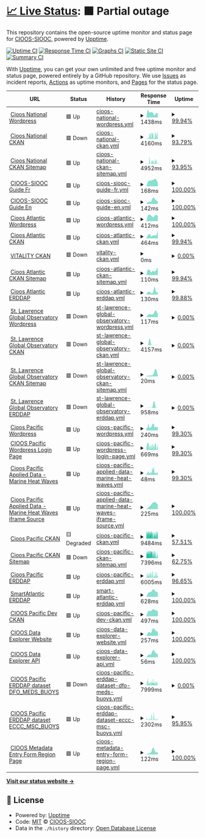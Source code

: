 # [📈 Live Status](https://cioos-siooc.github.io/cwatch-upptime): <!--live status--> **🟧 Partial outage**

This repository contains the open-source uptime monitor and status page for [CIOOS-SIOOC](https://cioos-siooc.github.io/cwatch-upptime), powered by [Upptime](https://github.com/upptime/upptime).

[![Uptime CI](https://github.com/cioos-siooc/cwatch-upptime/workflows/Uptime%20CI/badge.svg)](https://github.com/cioos-siooc/cwatch-upptime/actions?query=workflow%3A%22Uptime+CI%22)
[![Response Time CI](https://github.com/cioos-siooc/cwatch-upptime/workflows/Response%20Time%20CI/badge.svg)](https://github.com/cioos-siooc/cwatch-upptime/actions?query=workflow%3A%22Response+Time+CI%22)
[![Graphs CI](https://github.com/cioos-siooc/cwatch-upptime/workflows/Graphs%20CI/badge.svg)](https://github.com/cioos-siooc/cwatch-upptime/actions?query=workflow%3A%22Graphs+CI%22)
[![Static Site CI](https://github.com/cioos-siooc/cwatch-upptime/workflows/Static%20Site%20CI/badge.svg)](https://github.com/cioos-siooc/cwatch-upptime/actions?query=workflow%3A%22Static+Site+CI%22)
[![Summary CI](https://github.com/cioos-siooc/cwatch-upptime/workflows/Summary%20CI/badge.svg)](https://github.com/cioos-siooc/cwatch-upptime/actions?query=workflow%3A%22Summary+CI%22)

With [Upptime](https://upptime.js.org), you can get your own unlimited and free uptime monitor and status page, powered entirely by a GitHub repository. We use [Issues](https://github.com/cioos-siooc/cwatch-upptime/issues) as incident reports, [Actions](https://github.com/cioos-siooc/cwatch-upptime/actions) as uptime monitors, and [Pages](https://cioos-siooc.github.io/cwatch-upptime) for the status page.

<!--start: status pages-->
<!-- This summary is generated by Upptime (https://github.com/upptime/upptime) -->
<!-- Do not edit this manually, your changes will be overwritten -->
<!-- prettier-ignore -->
| URL | Status | History | Response Time | Uptime |
| --- | ------ | ------- | ------------- | ------ |
| <img alt="" src="https://icons.duckduckgo.com/ip3/cioos.ca.ico" height="13"> [Cioos National Wordpress](https://cioos.ca/) | 🟩 Up | [cioos-national-wordpress.yml](https://github.com/cioos-siooc/cwatch-upptime/commits/HEAD/history/cioos-national-wordpress.yml) | <details><summary><img alt="Response time graph" src="./graphs/cioos-national-wordpress/response-time-week.png" height="20"> 1438ms</summary><br><a href="https://cioos-siooc.github.io/cwatch-upptime/history/cioos-national-wordpress"><img alt="Response time 2411" src="https://img.shields.io/endpoint?url=https%3A%2F%2Fraw.githubusercontent.com%2Fcioos-siooc%2Fcwatch-upptime%2FHEAD%2Fapi%2Fcioos-national-wordpress%2Fresponse-time.json"></a><br><a href="https://cioos-siooc.github.io/cwatch-upptime/history/cioos-national-wordpress"><img alt="24-hour response time 3553" src="https://img.shields.io/endpoint?url=https%3A%2F%2Fraw.githubusercontent.com%2Fcioos-siooc%2Fcwatch-upptime%2FHEAD%2Fapi%2Fcioos-national-wordpress%2Fresponse-time-day.json"></a><br><a href="https://cioos-siooc.github.io/cwatch-upptime/history/cioos-national-wordpress"><img alt="7-day response time 1438" src="https://img.shields.io/endpoint?url=https%3A%2F%2Fraw.githubusercontent.com%2Fcioos-siooc%2Fcwatch-upptime%2FHEAD%2Fapi%2Fcioos-national-wordpress%2Fresponse-time-week.json"></a><br><a href="https://cioos-siooc.github.io/cwatch-upptime/history/cioos-national-wordpress"><img alt="30-day response time 1481" src="https://img.shields.io/endpoint?url=https%3A%2F%2Fraw.githubusercontent.com%2Fcioos-siooc%2Fcwatch-upptime%2FHEAD%2Fapi%2Fcioos-national-wordpress%2Fresponse-time-month.json"></a><br><a href="https://cioos-siooc.github.io/cwatch-upptime/history/cioos-national-wordpress"><img alt="1-year response time 2516" src="https://img.shields.io/endpoint?url=https%3A%2F%2Fraw.githubusercontent.com%2Fcioos-siooc%2Fcwatch-upptime%2FHEAD%2Fapi%2Fcioos-national-wordpress%2Fresponse-time-year.json"></a></details> | <details><summary><a href="https://cioos-siooc.github.io/cwatch-upptime/history/cioos-national-wordpress">99.94%</a></summary><a href="https://cioos-siooc.github.io/cwatch-upptime/history/cioos-national-wordpress"><img alt="All-time uptime 99.88%" src="https://img.shields.io/endpoint?url=https%3A%2F%2Fraw.githubusercontent.com%2Fcioos-siooc%2Fcwatch-upptime%2FHEAD%2Fapi%2Fcioos-national-wordpress%2Fuptime.json"></a><br><a href="https://cioos-siooc.github.io/cwatch-upptime/history/cioos-national-wordpress"><img alt="24-hour uptime 100.00%" src="https://img.shields.io/endpoint?url=https%3A%2F%2Fraw.githubusercontent.com%2Fcioos-siooc%2Fcwatch-upptime%2FHEAD%2Fapi%2Fcioos-national-wordpress%2Fuptime-day.json"></a><br><a href="https://cioos-siooc.github.io/cwatch-upptime/history/cioos-national-wordpress"><img alt="7-day uptime 99.94%" src="https://img.shields.io/endpoint?url=https%3A%2F%2Fraw.githubusercontent.com%2Fcioos-siooc%2Fcwatch-upptime%2FHEAD%2Fapi%2Fcioos-national-wordpress%2Fuptime-week.json"></a><br><a href="https://cioos-siooc.github.io/cwatch-upptime/history/cioos-national-wordpress"><img alt="30-day uptime 98.20%" src="https://img.shields.io/endpoint?url=https%3A%2F%2Fraw.githubusercontent.com%2Fcioos-siooc%2Fcwatch-upptime%2FHEAD%2Fapi%2Fcioos-national-wordpress%2Fuptime-month.json"></a><br><a href="https://cioos-siooc.github.io/cwatch-upptime/history/cioos-national-wordpress"><img alt="1-year uptime 99.67%" src="https://img.shields.io/endpoint?url=https%3A%2F%2Fraw.githubusercontent.com%2Fcioos-siooc%2Fcwatch-upptime%2FHEAD%2Fapi%2Fcioos-national-wordpress%2Fuptime-year.json"></a></details>
| <img alt="" src="https://icons.duckduckgo.com/ip3/catalogue.cioos.ca.ico" height="13"> [Cioos National CKAN](https://catalogue.cioos.ca/) | 🟥 Down | [cioos-national-ckan.yml](https://github.com/cioos-siooc/cwatch-upptime/commits/HEAD/history/cioos-national-ckan.yml) | <details><summary><img alt="Response time graph" src="./graphs/cioos-national-ckan/response-time-week.png" height="20"> 4160ms</summary><br><a href="https://cioos-siooc.github.io/cwatch-upptime/history/cioos-national-ckan"><img alt="Response time 6453" src="https://img.shields.io/endpoint?url=https%3A%2F%2Fraw.githubusercontent.com%2Fcioos-siooc%2Fcwatch-upptime%2FHEAD%2Fapi%2Fcioos-national-ckan%2Fresponse-time.json"></a><br><a href="https://cioos-siooc.github.io/cwatch-upptime/history/cioos-national-ckan"><img alt="24-hour response time 5261" src="https://img.shields.io/endpoint?url=https%3A%2F%2Fraw.githubusercontent.com%2Fcioos-siooc%2Fcwatch-upptime%2FHEAD%2Fapi%2Fcioos-national-ckan%2Fresponse-time-day.json"></a><br><a href="https://cioos-siooc.github.io/cwatch-upptime/history/cioos-national-ckan"><img alt="7-day response time 4160" src="https://img.shields.io/endpoint?url=https%3A%2F%2Fraw.githubusercontent.com%2Fcioos-siooc%2Fcwatch-upptime%2FHEAD%2Fapi%2Fcioos-national-ckan%2Fresponse-time-week.json"></a><br><a href="https://cioos-siooc.github.io/cwatch-upptime/history/cioos-national-ckan"><img alt="30-day response time 5512" src="https://img.shields.io/endpoint?url=https%3A%2F%2Fraw.githubusercontent.com%2Fcioos-siooc%2Fcwatch-upptime%2FHEAD%2Fapi%2Fcioos-national-ckan%2Fresponse-time-month.json"></a><br><a href="https://cioos-siooc.github.io/cwatch-upptime/history/cioos-national-ckan"><img alt="1-year response time 6474" src="https://img.shields.io/endpoint?url=https%3A%2F%2Fraw.githubusercontent.com%2Fcioos-siooc%2Fcwatch-upptime%2FHEAD%2Fapi%2Fcioos-national-ckan%2Fresponse-time-year.json"></a></details> | <details><summary><a href="https://cioos-siooc.github.io/cwatch-upptime/history/cioos-national-ckan">93.79%</a></summary><a href="https://cioos-siooc.github.io/cwatch-upptime/history/cioos-national-ckan"><img alt="All-time uptime 99.63%" src="https://img.shields.io/endpoint?url=https%3A%2F%2Fraw.githubusercontent.com%2Fcioos-siooc%2Fcwatch-upptime%2FHEAD%2Fapi%2Fcioos-national-ckan%2Fuptime.json"></a><br><a href="https://cioos-siooc.github.io/cwatch-upptime/history/cioos-national-ckan"><img alt="24-hour uptime 62.81%" src="https://img.shields.io/endpoint?url=https%3A%2F%2Fraw.githubusercontent.com%2Fcioos-siooc%2Fcwatch-upptime%2FHEAD%2Fapi%2Fcioos-national-ckan%2Fuptime-day.json"></a><br><a href="https://cioos-siooc.github.io/cwatch-upptime/history/cioos-national-ckan"><img alt="7-day uptime 93.79%" src="https://img.shields.io/endpoint?url=https%3A%2F%2Fraw.githubusercontent.com%2Fcioos-siooc%2Fcwatch-upptime%2FHEAD%2Fapi%2Fcioos-national-ckan%2Fuptime-week.json"></a><br><a href="https://cioos-siooc.github.io/cwatch-upptime/history/cioos-national-ckan"><img alt="30-day uptime 84.77%" src="https://img.shields.io/endpoint?url=https%3A%2F%2Fraw.githubusercontent.com%2Fcioos-siooc%2Fcwatch-upptime%2FHEAD%2Fapi%2Fcioos-national-ckan%2Fuptime-month.json"></a><br><a href="https://cioos-siooc.github.io/cwatch-upptime/history/cioos-national-ckan"><img alt="1-year uptime 98.70%" src="https://img.shields.io/endpoint?url=https%3A%2F%2Fraw.githubusercontent.com%2Fcioos-siooc%2Fcwatch-upptime%2FHEAD%2Fapi%2Fcioos-national-ckan%2Fuptime-year.json"></a></details>
| <img alt="" src="https://icons.duckduckgo.com/ip3/catalogue.cioos.ca.ico" height="13"> [Cioos National CKAN Sitemap](https://catalogue.cioos.ca/sitemap/sitemap-1.xml) | 🟩 Up | [cioos-national-ckan-sitemap.yml](https://github.com/cioos-siooc/cwatch-upptime/commits/HEAD/history/cioos-national-ckan-sitemap.yml) | <details><summary><img alt="Response time graph" src="./graphs/cioos-national-ckan-sitemap/response-time-week.png" height="20"> 4952ms</summary><br><a href="https://cioos-siooc.github.io/cwatch-upptime/history/cioos-national-ckan-sitemap"><img alt="Response time 5653" src="https://img.shields.io/endpoint?url=https%3A%2F%2Fraw.githubusercontent.com%2Fcioos-siooc%2Fcwatch-upptime%2FHEAD%2Fapi%2Fcioos-national-ckan-sitemap%2Fresponse-time.json"></a><br><a href="https://cioos-siooc.github.io/cwatch-upptime/history/cioos-national-ckan-sitemap"><img alt="24-hour response time 6193" src="https://img.shields.io/endpoint?url=https%3A%2F%2Fraw.githubusercontent.com%2Fcioos-siooc%2Fcwatch-upptime%2FHEAD%2Fapi%2Fcioos-national-ckan-sitemap%2Fresponse-time-day.json"></a><br><a href="https://cioos-siooc.github.io/cwatch-upptime/history/cioos-national-ckan-sitemap"><img alt="7-day response time 4952" src="https://img.shields.io/endpoint?url=https%3A%2F%2Fraw.githubusercontent.com%2Fcioos-siooc%2Fcwatch-upptime%2FHEAD%2Fapi%2Fcioos-national-ckan-sitemap%2Fresponse-time-week.json"></a><br><a href="https://cioos-siooc.github.io/cwatch-upptime/history/cioos-national-ckan-sitemap"><img alt="30-day response time 4828" src="https://img.shields.io/endpoint?url=https%3A%2F%2Fraw.githubusercontent.com%2Fcioos-siooc%2Fcwatch-upptime%2FHEAD%2Fapi%2Fcioos-national-ckan-sitemap%2Fresponse-time-month.json"></a><br><a href="https://cioos-siooc.github.io/cwatch-upptime/history/cioos-national-ckan-sitemap"><img alt="1-year response time 5644" src="https://img.shields.io/endpoint?url=https%3A%2F%2Fraw.githubusercontent.com%2Fcioos-siooc%2Fcwatch-upptime%2FHEAD%2Fapi%2Fcioos-national-ckan-sitemap%2Fresponse-time-year.json"></a></details> | <details><summary><a href="https://cioos-siooc.github.io/cwatch-upptime/history/cioos-national-ckan-sitemap">93.95%</a></summary><a href="https://cioos-siooc.github.io/cwatch-upptime/history/cioos-national-ckan-sitemap"><img alt="All-time uptime 99.42%" src="https://img.shields.io/endpoint?url=https%3A%2F%2Fraw.githubusercontent.com%2Fcioos-siooc%2Fcwatch-upptime%2FHEAD%2Fapi%2Fcioos-national-ckan-sitemap%2Fuptime.json"></a><br><a href="https://cioos-siooc.github.io/cwatch-upptime/history/cioos-national-ckan-sitemap"><img alt="24-hour uptime 61.79%" src="https://img.shields.io/endpoint?url=https%3A%2F%2Fraw.githubusercontent.com%2Fcioos-siooc%2Fcwatch-upptime%2FHEAD%2Fapi%2Fcioos-national-ckan-sitemap%2Fuptime-day.json"></a><br><a href="https://cioos-siooc.github.io/cwatch-upptime/history/cioos-national-ckan-sitemap"><img alt="7-day uptime 93.95%" src="https://img.shields.io/endpoint?url=https%3A%2F%2Fraw.githubusercontent.com%2Fcioos-siooc%2Fcwatch-upptime%2FHEAD%2Fapi%2Fcioos-national-ckan-sitemap%2Fuptime-week.json"></a><br><a href="https://cioos-siooc.github.io/cwatch-upptime/history/cioos-national-ckan-sitemap"><img alt="30-day uptime 85.52%" src="https://img.shields.io/endpoint?url=https%3A%2F%2Fraw.githubusercontent.com%2Fcioos-siooc%2Fcwatch-upptime%2FHEAD%2Fapi%2Fcioos-national-ckan-sitemap%2Fuptime-month.json"></a><br><a href="https://cioos-siooc.github.io/cwatch-upptime/history/cioos-national-ckan-sitemap"><img alt="1-year uptime 98.33%" src="https://img.shields.io/endpoint?url=https%3A%2F%2Fraw.githubusercontent.com%2Fcioos-siooc%2Fcwatch-upptime%2FHEAD%2Fapi%2Fcioos-national-ckan-sitemap%2Fuptime-year.json"></a></details>
| <img alt="" src="https://icons.duckduckgo.com/ip3/guide.cioos.ca.ico" height="13"> [CIOOS-SIOOC Guide Fr](https://guide.cioos.ca/) | 🟩 Up | [cioos-siooc-guide-fr.yml](https://github.com/cioos-siooc/cwatch-upptime/commits/HEAD/history/cioos-siooc-guide-fr.yml) | <details><summary><img alt="Response time graph" src="./graphs/cioos-siooc-guide-fr/response-time-week.png" height="20"> 168ms</summary><br><a href="https://cioos-siooc.github.io/cwatch-upptime/history/cioos-siooc-guide-fr"><img alt="Response time 163" src="https://img.shields.io/endpoint?url=https%3A%2F%2Fraw.githubusercontent.com%2Fcioos-siooc%2Fcwatch-upptime%2FHEAD%2Fapi%2Fcioos-siooc-guide-fr%2Fresponse-time.json"></a><br><a href="https://cioos-siooc.github.io/cwatch-upptime/history/cioos-siooc-guide-fr"><img alt="24-hour response time 233" src="https://img.shields.io/endpoint?url=https%3A%2F%2Fraw.githubusercontent.com%2Fcioos-siooc%2Fcwatch-upptime%2FHEAD%2Fapi%2Fcioos-siooc-guide-fr%2Fresponse-time-day.json"></a><br><a href="https://cioos-siooc.github.io/cwatch-upptime/history/cioos-siooc-guide-fr"><img alt="7-day response time 168" src="https://img.shields.io/endpoint?url=https%3A%2F%2Fraw.githubusercontent.com%2Fcioos-siooc%2Fcwatch-upptime%2FHEAD%2Fapi%2Fcioos-siooc-guide-fr%2Fresponse-time-week.json"></a><br><a href="https://cioos-siooc.github.io/cwatch-upptime/history/cioos-siooc-guide-fr"><img alt="30-day response time 163" src="https://img.shields.io/endpoint?url=https%3A%2F%2Fraw.githubusercontent.com%2Fcioos-siooc%2Fcwatch-upptime%2FHEAD%2Fapi%2Fcioos-siooc-guide-fr%2Fresponse-time-month.json"></a><br><a href="https://cioos-siooc.github.io/cwatch-upptime/history/cioos-siooc-guide-fr"><img alt="1-year response time 163" src="https://img.shields.io/endpoint?url=https%3A%2F%2Fraw.githubusercontent.com%2Fcioos-siooc%2Fcwatch-upptime%2FHEAD%2Fapi%2Fcioos-siooc-guide-fr%2Fresponse-time-year.json"></a></details> | <details><summary><a href="https://cioos-siooc.github.io/cwatch-upptime/history/cioos-siooc-guide-fr">100.00%</a></summary><a href="https://cioos-siooc.github.io/cwatch-upptime/history/cioos-siooc-guide-fr"><img alt="All-time uptime 100.00%" src="https://img.shields.io/endpoint?url=https%3A%2F%2Fraw.githubusercontent.com%2Fcioos-siooc%2Fcwatch-upptime%2FHEAD%2Fapi%2Fcioos-siooc-guide-fr%2Fuptime.json"></a><br><a href="https://cioos-siooc.github.io/cwatch-upptime/history/cioos-siooc-guide-fr"><img alt="24-hour uptime 100.00%" src="https://img.shields.io/endpoint?url=https%3A%2F%2Fraw.githubusercontent.com%2Fcioos-siooc%2Fcwatch-upptime%2FHEAD%2Fapi%2Fcioos-siooc-guide-fr%2Fuptime-day.json"></a><br><a href="https://cioos-siooc.github.io/cwatch-upptime/history/cioos-siooc-guide-fr"><img alt="7-day uptime 100.00%" src="https://img.shields.io/endpoint?url=https%3A%2F%2Fraw.githubusercontent.com%2Fcioos-siooc%2Fcwatch-upptime%2FHEAD%2Fapi%2Fcioos-siooc-guide-fr%2Fuptime-week.json"></a><br><a href="https://cioos-siooc.github.io/cwatch-upptime/history/cioos-siooc-guide-fr"><img alt="30-day uptime 100.00%" src="https://img.shields.io/endpoint?url=https%3A%2F%2Fraw.githubusercontent.com%2Fcioos-siooc%2Fcwatch-upptime%2FHEAD%2Fapi%2Fcioos-siooc-guide-fr%2Fuptime-month.json"></a><br><a href="https://cioos-siooc.github.io/cwatch-upptime/history/cioos-siooc-guide-fr"><img alt="1-year uptime 100.00%" src="https://img.shields.io/endpoint?url=https%3A%2F%2Fraw.githubusercontent.com%2Fcioos-siooc%2Fcwatch-upptime%2FHEAD%2Fapi%2Fcioos-siooc-guide-fr%2Fuptime-year.json"></a></details>
| <img alt="" src="https://icons.duckduckgo.com/ip3/guide.cioos.ca.ico" height="13"> [CIOOS-SIOOC Guide En](https://guide.cioos.ca/en) | 🟩 Up | [cioos-siooc-guide-en.yml](https://github.com/cioos-siooc/cwatch-upptime/commits/HEAD/history/cioos-siooc-guide-en.yml) | <details><summary><img alt="Response time graph" src="./graphs/cioos-siooc-guide-en/response-time-week.png" height="20"> 142ms</summary><br><a href="https://cioos-siooc.github.io/cwatch-upptime/history/cioos-siooc-guide-en"><img alt="Response time 129" src="https://img.shields.io/endpoint?url=https%3A%2F%2Fraw.githubusercontent.com%2Fcioos-siooc%2Fcwatch-upptime%2FHEAD%2Fapi%2Fcioos-siooc-guide-en%2Fresponse-time.json"></a><br><a href="https://cioos-siooc.github.io/cwatch-upptime/history/cioos-siooc-guide-en"><img alt="24-hour response time 228" src="https://img.shields.io/endpoint?url=https%3A%2F%2Fraw.githubusercontent.com%2Fcioos-siooc%2Fcwatch-upptime%2FHEAD%2Fapi%2Fcioos-siooc-guide-en%2Fresponse-time-day.json"></a><br><a href="https://cioos-siooc.github.io/cwatch-upptime/history/cioos-siooc-guide-en"><img alt="7-day response time 142" src="https://img.shields.io/endpoint?url=https%3A%2F%2Fraw.githubusercontent.com%2Fcioos-siooc%2Fcwatch-upptime%2FHEAD%2Fapi%2Fcioos-siooc-guide-en%2Fresponse-time-week.json"></a><br><a href="https://cioos-siooc.github.io/cwatch-upptime/history/cioos-siooc-guide-en"><img alt="30-day response time 129" src="https://img.shields.io/endpoint?url=https%3A%2F%2Fraw.githubusercontent.com%2Fcioos-siooc%2Fcwatch-upptime%2FHEAD%2Fapi%2Fcioos-siooc-guide-en%2Fresponse-time-month.json"></a><br><a href="https://cioos-siooc.github.io/cwatch-upptime/history/cioos-siooc-guide-en"><img alt="1-year response time 129" src="https://img.shields.io/endpoint?url=https%3A%2F%2Fraw.githubusercontent.com%2Fcioos-siooc%2Fcwatch-upptime%2FHEAD%2Fapi%2Fcioos-siooc-guide-en%2Fresponse-time-year.json"></a></details> | <details><summary><a href="https://cioos-siooc.github.io/cwatch-upptime/history/cioos-siooc-guide-en">100.00%</a></summary><a href="https://cioos-siooc.github.io/cwatch-upptime/history/cioos-siooc-guide-en"><img alt="All-time uptime 100.00%" src="https://img.shields.io/endpoint?url=https%3A%2F%2Fraw.githubusercontent.com%2Fcioos-siooc%2Fcwatch-upptime%2FHEAD%2Fapi%2Fcioos-siooc-guide-en%2Fuptime.json"></a><br><a href="https://cioos-siooc.github.io/cwatch-upptime/history/cioos-siooc-guide-en"><img alt="24-hour uptime 100.00%" src="https://img.shields.io/endpoint?url=https%3A%2F%2Fraw.githubusercontent.com%2Fcioos-siooc%2Fcwatch-upptime%2FHEAD%2Fapi%2Fcioos-siooc-guide-en%2Fuptime-day.json"></a><br><a href="https://cioos-siooc.github.io/cwatch-upptime/history/cioos-siooc-guide-en"><img alt="7-day uptime 100.00%" src="https://img.shields.io/endpoint?url=https%3A%2F%2Fraw.githubusercontent.com%2Fcioos-siooc%2Fcwatch-upptime%2FHEAD%2Fapi%2Fcioos-siooc-guide-en%2Fuptime-week.json"></a><br><a href="https://cioos-siooc.github.io/cwatch-upptime/history/cioos-siooc-guide-en"><img alt="30-day uptime 100.00%" src="https://img.shields.io/endpoint?url=https%3A%2F%2Fraw.githubusercontent.com%2Fcioos-siooc%2Fcwatch-upptime%2FHEAD%2Fapi%2Fcioos-siooc-guide-en%2Fuptime-month.json"></a><br><a href="https://cioos-siooc.github.io/cwatch-upptime/history/cioos-siooc-guide-en"><img alt="1-year uptime 100.00%" src="https://img.shields.io/endpoint?url=https%3A%2F%2Fraw.githubusercontent.com%2Fcioos-siooc%2Fcwatch-upptime%2FHEAD%2Fapi%2Fcioos-siooc-guide-en%2Fuptime-year.json"></a></details>
| <img alt="" src="https://icons.duckduckgo.com/ip3/cioosatlantic.ca.ico" height="13"> [Cioos Atlantic Wordpress](https://cioosatlantic.ca/) | 🟩 Up | [cioos-atlantic-wordpress.yml](https://github.com/cioos-siooc/cwatch-upptime/commits/HEAD/history/cioos-atlantic-wordpress.yml) | <details><summary><img alt="Response time graph" src="./graphs/cioos-atlantic-wordpress/response-time-week.png" height="20"> 412ms</summary><br><a href="https://cioos-siooc.github.io/cwatch-upptime/history/cioos-atlantic-wordpress"><img alt="Response time 713" src="https://img.shields.io/endpoint?url=https%3A%2F%2Fraw.githubusercontent.com%2Fcioos-siooc%2Fcwatch-upptime%2FHEAD%2Fapi%2Fcioos-atlantic-wordpress%2Fresponse-time.json"></a><br><a href="https://cioos-siooc.github.io/cwatch-upptime/history/cioos-atlantic-wordpress"><img alt="24-hour response time 421" src="https://img.shields.io/endpoint?url=https%3A%2F%2Fraw.githubusercontent.com%2Fcioos-siooc%2Fcwatch-upptime%2FHEAD%2Fapi%2Fcioos-atlantic-wordpress%2Fresponse-time-day.json"></a><br><a href="https://cioos-siooc.github.io/cwatch-upptime/history/cioos-atlantic-wordpress"><img alt="7-day response time 412" src="https://img.shields.io/endpoint?url=https%3A%2F%2Fraw.githubusercontent.com%2Fcioos-siooc%2Fcwatch-upptime%2FHEAD%2Fapi%2Fcioos-atlantic-wordpress%2Fresponse-time-week.json"></a><br><a href="https://cioos-siooc.github.io/cwatch-upptime/history/cioos-atlantic-wordpress"><img alt="30-day response time 417" src="https://img.shields.io/endpoint?url=https%3A%2F%2Fraw.githubusercontent.com%2Fcioos-siooc%2Fcwatch-upptime%2FHEAD%2Fapi%2Fcioos-atlantic-wordpress%2Fresponse-time-month.json"></a><br><a href="https://cioos-siooc.github.io/cwatch-upptime/history/cioos-atlantic-wordpress"><img alt="1-year response time 758" src="https://img.shields.io/endpoint?url=https%3A%2F%2Fraw.githubusercontent.com%2Fcioos-siooc%2Fcwatch-upptime%2FHEAD%2Fapi%2Fcioos-atlantic-wordpress%2Fresponse-time-year.json"></a></details> | <details><summary><a href="https://cioos-siooc.github.io/cwatch-upptime/history/cioos-atlantic-wordpress">100.00%</a></summary><a href="https://cioos-siooc.github.io/cwatch-upptime/history/cioos-atlantic-wordpress"><img alt="All-time uptime 99.90%" src="https://img.shields.io/endpoint?url=https%3A%2F%2Fraw.githubusercontent.com%2Fcioos-siooc%2Fcwatch-upptime%2FHEAD%2Fapi%2Fcioos-atlantic-wordpress%2Fuptime.json"></a><br><a href="https://cioos-siooc.github.io/cwatch-upptime/history/cioos-atlantic-wordpress"><img alt="24-hour uptime 100.00%" src="https://img.shields.io/endpoint?url=https%3A%2F%2Fraw.githubusercontent.com%2Fcioos-siooc%2Fcwatch-upptime%2FHEAD%2Fapi%2Fcioos-atlantic-wordpress%2Fuptime-day.json"></a><br><a href="https://cioos-siooc.github.io/cwatch-upptime/history/cioos-atlantic-wordpress"><img alt="7-day uptime 100.00%" src="https://img.shields.io/endpoint?url=https%3A%2F%2Fraw.githubusercontent.com%2Fcioos-siooc%2Fcwatch-upptime%2FHEAD%2Fapi%2Fcioos-atlantic-wordpress%2Fuptime-week.json"></a><br><a href="https://cioos-siooc.github.io/cwatch-upptime/history/cioos-atlantic-wordpress"><img alt="30-day uptime 100.00%" src="https://img.shields.io/endpoint?url=https%3A%2F%2Fraw.githubusercontent.com%2Fcioos-siooc%2Fcwatch-upptime%2FHEAD%2Fapi%2Fcioos-atlantic-wordpress%2Fuptime-month.json"></a><br><a href="https://cioos-siooc.github.io/cwatch-upptime/history/cioos-atlantic-wordpress"><img alt="1-year uptime 99.92%" src="https://img.shields.io/endpoint?url=https%3A%2F%2Fraw.githubusercontent.com%2Fcioos-siooc%2Fcwatch-upptime%2FHEAD%2Fapi%2Fcioos-atlantic-wordpress%2Fuptime-year.json"></a></details>
| <img alt="" src="https://icons.duckduckgo.com/ip3/catalogue.cioosatlantic.ca.ico" height="13"> [Cioos Atlantic CKAN](https://catalogue.cioosatlantic.ca/) | 🟩 Up | [cioos-atlantic-ckan.yml](https://github.com/cioos-siooc/cwatch-upptime/commits/HEAD/history/cioos-atlantic-ckan.yml) | <details><summary><img alt="Response time graph" src="./graphs/cioos-atlantic-ckan/response-time-week.png" height="20"> 464ms</summary><br><a href="https://cioos-siooc.github.io/cwatch-upptime/history/cioos-atlantic-ckan"><img alt="Response time 2061" src="https://img.shields.io/endpoint?url=https%3A%2F%2Fraw.githubusercontent.com%2Fcioos-siooc%2Fcwatch-upptime%2FHEAD%2Fapi%2Fcioos-atlantic-ckan%2Fresponse-time.json"></a><br><a href="https://cioos-siooc.github.io/cwatch-upptime/history/cioos-atlantic-ckan"><img alt="24-hour response time 395" src="https://img.shields.io/endpoint?url=https%3A%2F%2Fraw.githubusercontent.com%2Fcioos-siooc%2Fcwatch-upptime%2FHEAD%2Fapi%2Fcioos-atlantic-ckan%2Fresponse-time-day.json"></a><br><a href="https://cioos-siooc.github.io/cwatch-upptime/history/cioos-atlantic-ckan"><img alt="7-day response time 464" src="https://img.shields.io/endpoint?url=https%3A%2F%2Fraw.githubusercontent.com%2Fcioos-siooc%2Fcwatch-upptime%2FHEAD%2Fapi%2Fcioos-atlantic-ckan%2Fresponse-time-week.json"></a><br><a href="https://cioos-siooc.github.io/cwatch-upptime/history/cioos-atlantic-ckan"><img alt="30-day response time 445" src="https://img.shields.io/endpoint?url=https%3A%2F%2Fraw.githubusercontent.com%2Fcioos-siooc%2Fcwatch-upptime%2FHEAD%2Fapi%2Fcioos-atlantic-ckan%2Fresponse-time-month.json"></a><br><a href="https://cioos-siooc.github.io/cwatch-upptime/history/cioos-atlantic-ckan"><img alt="1-year response time 2237" src="https://img.shields.io/endpoint?url=https%3A%2F%2Fraw.githubusercontent.com%2Fcioos-siooc%2Fcwatch-upptime%2FHEAD%2Fapi%2Fcioos-atlantic-ckan%2Fresponse-time-year.json"></a></details> | <details><summary><a href="https://cioos-siooc.github.io/cwatch-upptime/history/cioos-atlantic-ckan">99.94%</a></summary><a href="https://cioos-siooc.github.io/cwatch-upptime/history/cioos-atlantic-ckan"><img alt="All-time uptime 99.29%" src="https://img.shields.io/endpoint?url=https%3A%2F%2Fraw.githubusercontent.com%2Fcioos-siooc%2Fcwatch-upptime%2FHEAD%2Fapi%2Fcioos-atlantic-ckan%2Fuptime.json"></a><br><a href="https://cioos-siooc.github.io/cwatch-upptime/history/cioos-atlantic-ckan"><img alt="24-hour uptime 100.00%" src="https://img.shields.io/endpoint?url=https%3A%2F%2Fraw.githubusercontent.com%2Fcioos-siooc%2Fcwatch-upptime%2FHEAD%2Fapi%2Fcioos-atlantic-ckan%2Fuptime-day.json"></a><br><a href="https://cioos-siooc.github.io/cwatch-upptime/history/cioos-atlantic-ckan"><img alt="7-day uptime 99.94%" src="https://img.shields.io/endpoint?url=https%3A%2F%2Fraw.githubusercontent.com%2Fcioos-siooc%2Fcwatch-upptime%2FHEAD%2Fapi%2Fcioos-atlantic-ckan%2Fuptime-week.json"></a><br><a href="https://cioos-siooc.github.io/cwatch-upptime/history/cioos-atlantic-ckan"><img alt="30-day uptime 99.99%" src="https://img.shields.io/endpoint?url=https%3A%2F%2Fraw.githubusercontent.com%2Fcioos-siooc%2Fcwatch-upptime%2FHEAD%2Fapi%2Fcioos-atlantic-ckan%2Fuptime-month.json"></a><br><a href="https://cioos-siooc.github.io/cwatch-upptime/history/cioos-atlantic-ckan"><img alt="1-year uptime 97.86%" src="https://img.shields.io/endpoint?url=https%3A%2F%2Fraw.githubusercontent.com%2Fcioos-siooc%2Fcwatch-upptime%2FHEAD%2Fapi%2Fcioos-atlantic-ckan%2Fuptime-year.json"></a></details>
| <img alt="" src="https://icons.duckduckgo.com/ip3/catalogue.registry.cioosatlantic.ca.ico" height="13"> [VITALITY CKAN](https://catalogue.registry.cioosatlantic.ca/) | 🟥 Down | [vitality-ckan.yml](https://github.com/cioos-siooc/cwatch-upptime/commits/HEAD/history/vitality-ckan.yml) | <details><summary><img alt="Response time graph" src="./graphs/vitality-ckan/response-time-week.png" height="20"> 0ms</summary><br><a href="https://cioos-siooc.github.io/cwatch-upptime/history/vitality-ckan"><img alt="Response time 776" src="https://img.shields.io/endpoint?url=https%3A%2F%2Fraw.githubusercontent.com%2Fcioos-siooc%2Fcwatch-upptime%2FHEAD%2Fapi%2Fvitality-ckan%2Fresponse-time.json"></a><br><a href="https://cioos-siooc.github.io/cwatch-upptime/history/vitality-ckan"><img alt="24-hour response time 0" src="https://img.shields.io/endpoint?url=https%3A%2F%2Fraw.githubusercontent.com%2Fcioos-siooc%2Fcwatch-upptime%2FHEAD%2Fapi%2Fvitality-ckan%2Fresponse-time-day.json"></a><br><a href="https://cioos-siooc.github.io/cwatch-upptime/history/vitality-ckan"><img alt="7-day response time 0" src="https://img.shields.io/endpoint?url=https%3A%2F%2Fraw.githubusercontent.com%2Fcioos-siooc%2Fcwatch-upptime%2FHEAD%2Fapi%2Fvitality-ckan%2Fresponse-time-week.json"></a><br><a href="https://cioos-siooc.github.io/cwatch-upptime/history/vitality-ckan"><img alt="30-day response time 0" src="https://img.shields.io/endpoint?url=https%3A%2F%2Fraw.githubusercontent.com%2Fcioos-siooc%2Fcwatch-upptime%2FHEAD%2Fapi%2Fvitality-ckan%2Fresponse-time-month.json"></a><br><a href="https://cioos-siooc.github.io/cwatch-upptime/history/vitality-ckan"><img alt="1-year response time 796" src="https://img.shields.io/endpoint?url=https%3A%2F%2Fraw.githubusercontent.com%2Fcioos-siooc%2Fcwatch-upptime%2FHEAD%2Fapi%2Fvitality-ckan%2Fresponse-time-year.json"></a></details> | <details><summary><a href="https://cioos-siooc.github.io/cwatch-upptime/history/vitality-ckan">0.00%</a></summary><a href="https://cioos-siooc.github.io/cwatch-upptime/history/vitality-ckan"><img alt="All-time uptime 84.74%" src="https://img.shields.io/endpoint?url=https%3A%2F%2Fraw.githubusercontent.com%2Fcioos-siooc%2Fcwatch-upptime%2FHEAD%2Fapi%2Fvitality-ckan%2Fuptime.json"></a><br><a href="https://cioos-siooc.github.io/cwatch-upptime/history/vitality-ckan"><img alt="24-hour uptime 0.00%" src="https://img.shields.io/endpoint?url=https%3A%2F%2Fraw.githubusercontent.com%2Fcioos-siooc%2Fcwatch-upptime%2FHEAD%2Fapi%2Fvitality-ckan%2Fuptime-day.json"></a><br><a href="https://cioos-siooc.github.io/cwatch-upptime/history/vitality-ckan"><img alt="7-day uptime 0.00%" src="https://img.shields.io/endpoint?url=https%3A%2F%2Fraw.githubusercontent.com%2Fcioos-siooc%2Fcwatch-upptime%2FHEAD%2Fapi%2Fvitality-ckan%2Fuptime-week.json"></a><br><a href="https://cioos-siooc.github.io/cwatch-upptime/history/vitality-ckan"><img alt="30-day uptime 0.00%" src="https://img.shields.io/endpoint?url=https%3A%2F%2Fraw.githubusercontent.com%2Fcioos-siooc%2Fcwatch-upptime%2FHEAD%2Fapi%2Fvitality-ckan%2Fuptime-month.json"></a><br><a href="https://cioos-siooc.github.io/cwatch-upptime/history/vitality-ckan"><img alt="1-year uptime 76.35%" src="https://img.shields.io/endpoint?url=https%3A%2F%2Fraw.githubusercontent.com%2Fcioos-siooc%2Fcwatch-upptime%2FHEAD%2Fapi%2Fvitality-ckan%2Fuptime-year.json"></a></details>
| <img alt="" src="https://icons.duckduckgo.com/ip3/catalogue.cioosatlantic.ca.ico" height="13"> [Cioos Atlantic CKAN Sitemap](https://catalogue.cioosatlantic.ca/sitemap/sitemap-1.xml) | 🟩 Up | [cioos-atlantic-ckan-sitemap.yml](https://github.com/cioos-siooc/cwatch-upptime/commits/HEAD/history/cioos-atlantic-ckan-sitemap.yml) | <details><summary><img alt="Response time graph" src="./graphs/cioos-atlantic-ckan-sitemap/response-time-week.png" height="20"> 110ms</summary><br><a href="https://cioos-siooc.github.io/cwatch-upptime/history/cioos-atlantic-ckan-sitemap"><img alt="Response time 711" src="https://img.shields.io/endpoint?url=https%3A%2F%2Fraw.githubusercontent.com%2Fcioos-siooc%2Fcwatch-upptime%2FHEAD%2Fapi%2Fcioos-atlantic-ckan-sitemap%2Fresponse-time.json"></a><br><a href="https://cioos-siooc.github.io/cwatch-upptime/history/cioos-atlantic-ckan-sitemap"><img alt="24-hour response time 127" src="https://img.shields.io/endpoint?url=https%3A%2F%2Fraw.githubusercontent.com%2Fcioos-siooc%2Fcwatch-upptime%2FHEAD%2Fapi%2Fcioos-atlantic-ckan-sitemap%2Fresponse-time-day.json"></a><br><a href="https://cioos-siooc.github.io/cwatch-upptime/history/cioos-atlantic-ckan-sitemap"><img alt="7-day response time 110" src="https://img.shields.io/endpoint?url=https%3A%2F%2Fraw.githubusercontent.com%2Fcioos-siooc%2Fcwatch-upptime%2FHEAD%2Fapi%2Fcioos-atlantic-ckan-sitemap%2Fresponse-time-week.json"></a><br><a href="https://cioos-siooc.github.io/cwatch-upptime/history/cioos-atlantic-ckan-sitemap"><img alt="30-day response time 137" src="https://img.shields.io/endpoint?url=https%3A%2F%2Fraw.githubusercontent.com%2Fcioos-siooc%2Fcwatch-upptime%2FHEAD%2Fapi%2Fcioos-atlantic-ckan-sitemap%2Fresponse-time-month.json"></a><br><a href="https://cioos-siooc.github.io/cwatch-upptime/history/cioos-atlantic-ckan-sitemap"><img alt="1-year response time 795" src="https://img.shields.io/endpoint?url=https%3A%2F%2Fraw.githubusercontent.com%2Fcioos-siooc%2Fcwatch-upptime%2FHEAD%2Fapi%2Fcioos-atlantic-ckan-sitemap%2Fresponse-time-year.json"></a></details> | <details><summary><a href="https://cioos-siooc.github.io/cwatch-upptime/history/cioos-atlantic-ckan-sitemap">99.94%</a></summary><a href="https://cioos-siooc.github.io/cwatch-upptime/history/cioos-atlantic-ckan-sitemap"><img alt="All-time uptime 98.80%" src="https://img.shields.io/endpoint?url=https%3A%2F%2Fraw.githubusercontent.com%2Fcioos-siooc%2Fcwatch-upptime%2FHEAD%2Fapi%2Fcioos-atlantic-ckan-sitemap%2Fuptime.json"></a><br><a href="https://cioos-siooc.github.io/cwatch-upptime/history/cioos-atlantic-ckan-sitemap"><img alt="24-hour uptime 100.00%" src="https://img.shields.io/endpoint?url=https%3A%2F%2Fraw.githubusercontent.com%2Fcioos-siooc%2Fcwatch-upptime%2FHEAD%2Fapi%2Fcioos-atlantic-ckan-sitemap%2Fuptime-day.json"></a><br><a href="https://cioos-siooc.github.io/cwatch-upptime/history/cioos-atlantic-ckan-sitemap"><img alt="7-day uptime 99.94%" src="https://img.shields.io/endpoint?url=https%3A%2F%2Fraw.githubusercontent.com%2Fcioos-siooc%2Fcwatch-upptime%2FHEAD%2Fapi%2Fcioos-atlantic-ckan-sitemap%2Fuptime-week.json"></a><br><a href="https://cioos-siooc.github.io/cwatch-upptime/history/cioos-atlantic-ckan-sitemap"><img alt="30-day uptime 99.99%" src="https://img.shields.io/endpoint?url=https%3A%2F%2Fraw.githubusercontent.com%2Fcioos-siooc%2Fcwatch-upptime%2FHEAD%2Fapi%2Fcioos-atlantic-ckan-sitemap%2Fuptime-month.json"></a><br><a href="https://cioos-siooc.github.io/cwatch-upptime/history/cioos-atlantic-ckan-sitemap"><img alt="1-year uptime 96.96%" src="https://img.shields.io/endpoint?url=https%3A%2F%2Fraw.githubusercontent.com%2Fcioos-siooc%2Fcwatch-upptime%2FHEAD%2Fapi%2Fcioos-atlantic-ckan-sitemap%2Fuptime-year.json"></a></details>
| <img alt="" src="https://icons.duckduckgo.com/ip3/cioosatlantic.ca.ico" height="13"> [Cioos Atlantic ERDDAP](https://cioosatlantic.ca/erddap/index.html) | 🟩 Up | [cioos-atlantic-erddap.yml](https://github.com/cioos-siooc/cwatch-upptime/commits/HEAD/history/cioos-atlantic-erddap.yml) | <details><summary><img alt="Response time graph" src="./graphs/cioos-atlantic-erddap/response-time-week.png" height="20"> 130ms</summary><br><a href="https://cioos-siooc.github.io/cwatch-upptime/history/cioos-atlantic-erddap"><img alt="Response time 209" src="https://img.shields.io/endpoint?url=https%3A%2F%2Fraw.githubusercontent.com%2Fcioos-siooc%2Fcwatch-upptime%2FHEAD%2Fapi%2Fcioos-atlantic-erddap%2Fresponse-time.json"></a><br><a href="https://cioos-siooc.github.io/cwatch-upptime/history/cioos-atlantic-erddap"><img alt="24-hour response time 80" src="https://img.shields.io/endpoint?url=https%3A%2F%2Fraw.githubusercontent.com%2Fcioos-siooc%2Fcwatch-upptime%2FHEAD%2Fapi%2Fcioos-atlantic-erddap%2Fresponse-time-day.json"></a><br><a href="https://cioos-siooc.github.io/cwatch-upptime/history/cioos-atlantic-erddap"><img alt="7-day response time 130" src="https://img.shields.io/endpoint?url=https%3A%2F%2Fraw.githubusercontent.com%2Fcioos-siooc%2Fcwatch-upptime%2FHEAD%2Fapi%2Fcioos-atlantic-erddap%2Fresponse-time-week.json"></a><br><a href="https://cioos-siooc.github.io/cwatch-upptime/history/cioos-atlantic-erddap"><img alt="30-day response time 119" src="https://img.shields.io/endpoint?url=https%3A%2F%2Fraw.githubusercontent.com%2Fcioos-siooc%2Fcwatch-upptime%2FHEAD%2Fapi%2Fcioos-atlantic-erddap%2Fresponse-time-month.json"></a><br><a href="https://cioos-siooc.github.io/cwatch-upptime/history/cioos-atlantic-erddap"><img alt="1-year response time 202" src="https://img.shields.io/endpoint?url=https%3A%2F%2Fraw.githubusercontent.com%2Fcioos-siooc%2Fcwatch-upptime%2FHEAD%2Fapi%2Fcioos-atlantic-erddap%2Fresponse-time-year.json"></a></details> | <details><summary><a href="https://cioos-siooc.github.io/cwatch-upptime/history/cioos-atlantic-erddap">99.88%</a></summary><a href="https://cioos-siooc.github.io/cwatch-upptime/history/cioos-atlantic-erddap"><img alt="All-time uptime 99.83%" src="https://img.shields.io/endpoint?url=https%3A%2F%2Fraw.githubusercontent.com%2Fcioos-siooc%2Fcwatch-upptime%2FHEAD%2Fapi%2Fcioos-atlantic-erddap%2Fuptime.json"></a><br><a href="https://cioos-siooc.github.io/cwatch-upptime/history/cioos-atlantic-erddap"><img alt="24-hour uptime 100.00%" src="https://img.shields.io/endpoint?url=https%3A%2F%2Fraw.githubusercontent.com%2Fcioos-siooc%2Fcwatch-upptime%2FHEAD%2Fapi%2Fcioos-atlantic-erddap%2Fuptime-day.json"></a><br><a href="https://cioos-siooc.github.io/cwatch-upptime/history/cioos-atlantic-erddap"><img alt="7-day uptime 99.88%" src="https://img.shields.io/endpoint?url=https%3A%2F%2Fraw.githubusercontent.com%2Fcioos-siooc%2Fcwatch-upptime%2FHEAD%2Fapi%2Fcioos-atlantic-erddap%2Fuptime-week.json"></a><br><a href="https://cioos-siooc.github.io/cwatch-upptime/history/cioos-atlantic-erddap"><img alt="30-day uptime 99.97%" src="https://img.shields.io/endpoint?url=https%3A%2F%2Fraw.githubusercontent.com%2Fcioos-siooc%2Fcwatch-upptime%2FHEAD%2Fapi%2Fcioos-atlantic-erddap%2Fuptime-month.json"></a><br><a href="https://cioos-siooc.github.io/cwatch-upptime/history/cioos-atlantic-erddap"><img alt="1-year uptime 99.86%" src="https://img.shields.io/endpoint?url=https%3A%2F%2Fraw.githubusercontent.com%2Fcioos-siooc%2Fcwatch-upptime%2FHEAD%2Fapi%2Fcioos-atlantic-erddap%2Fuptime-year.json"></a></details>
| <img alt="" src="https://icons.duckduckgo.com/ip3/ogsl.ca.ico" height="13"> [St. Lawrence Global Observatory Wordpress](https://ogsl.ca/en/home-slgo/) | 🟥 Down | [st-lawrence-global-observatory-wordpress.yml](https://github.com/cioos-siooc/cwatch-upptime/commits/HEAD/history/st-lawrence-global-observatory-wordpress.yml) | <details><summary><img alt="Response time graph" src="./graphs/st-lawrence-global-observatory-wordpress/response-time-week.png" height="20"> 117ms</summary><br><a href="https://cioos-siooc.github.io/cwatch-upptime/history/st-lawrence-global-observatory-wordpress"><img alt="Response time 819" src="https://img.shields.io/endpoint?url=https%3A%2F%2Fraw.githubusercontent.com%2Fcioos-siooc%2Fcwatch-upptime%2FHEAD%2Fapi%2Fst-lawrence-global-observatory-wordpress%2Fresponse-time.json"></a><br><a href="https://cioos-siooc.github.io/cwatch-upptime/history/st-lawrence-global-observatory-wordpress"><img alt="24-hour response time 94" src="https://img.shields.io/endpoint?url=https%3A%2F%2Fraw.githubusercontent.com%2Fcioos-siooc%2Fcwatch-upptime%2FHEAD%2Fapi%2Fst-lawrence-global-observatory-wordpress%2Fresponse-time-day.json"></a><br><a href="https://cioos-siooc.github.io/cwatch-upptime/history/st-lawrence-global-observatory-wordpress"><img alt="7-day response time 117" src="https://img.shields.io/endpoint?url=https%3A%2F%2Fraw.githubusercontent.com%2Fcioos-siooc%2Fcwatch-upptime%2FHEAD%2Fapi%2Fst-lawrence-global-observatory-wordpress%2Fresponse-time-week.json"></a><br><a href="https://cioos-siooc.github.io/cwatch-upptime/history/st-lawrence-global-observatory-wordpress"><img alt="30-day response time 841" src="https://img.shields.io/endpoint?url=https%3A%2F%2Fraw.githubusercontent.com%2Fcioos-siooc%2Fcwatch-upptime%2FHEAD%2Fapi%2Fst-lawrence-global-observatory-wordpress%2Fresponse-time-month.json"></a><br><a href="https://cioos-siooc.github.io/cwatch-upptime/history/st-lawrence-global-observatory-wordpress"><img alt="1-year response time 992" src="https://img.shields.io/endpoint?url=https%3A%2F%2Fraw.githubusercontent.com%2Fcioos-siooc%2Fcwatch-upptime%2FHEAD%2Fapi%2Fst-lawrence-global-observatory-wordpress%2Fresponse-time-year.json"></a></details> | <details><summary><a href="https://cioos-siooc.github.io/cwatch-upptime/history/st-lawrence-global-observatory-wordpress">0.00%</a></summary><a href="https://cioos-siooc.github.io/cwatch-upptime/history/st-lawrence-global-observatory-wordpress"><img alt="All-time uptime 97.71%" src="https://img.shields.io/endpoint?url=https%3A%2F%2Fraw.githubusercontent.com%2Fcioos-siooc%2Fcwatch-upptime%2FHEAD%2Fapi%2Fst-lawrence-global-observatory-wordpress%2Fuptime.json"></a><br><a href="https://cioos-siooc.github.io/cwatch-upptime/history/st-lawrence-global-observatory-wordpress"><img alt="24-hour uptime 0.00%" src="https://img.shields.io/endpoint?url=https%3A%2F%2Fraw.githubusercontent.com%2Fcioos-siooc%2Fcwatch-upptime%2FHEAD%2Fapi%2Fst-lawrence-global-observatory-wordpress%2Fuptime-day.json"></a><br><a href="https://cioos-siooc.github.io/cwatch-upptime/history/st-lawrence-global-observatory-wordpress"><img alt="7-day uptime 0.00%" src="https://img.shields.io/endpoint?url=https%3A%2F%2Fraw.githubusercontent.com%2Fcioos-siooc%2Fcwatch-upptime%2FHEAD%2Fapi%2Fst-lawrence-global-observatory-wordpress%2Fuptime-week.json"></a><br><a href="https://cioos-siooc.github.io/cwatch-upptime/history/st-lawrence-global-observatory-wordpress"><img alt="30-day uptime 5.07%" src="https://img.shields.io/endpoint?url=https%3A%2F%2Fraw.githubusercontent.com%2Fcioos-siooc%2Fcwatch-upptime%2FHEAD%2Fapi%2Fst-lawrence-global-observatory-wordpress%2Fuptime-month.json"></a><br><a href="https://cioos-siooc.github.io/cwatch-upptime/history/st-lawrence-global-observatory-wordpress"><img alt="1-year uptime 92.06%" src="https://img.shields.io/endpoint?url=https%3A%2F%2Fraw.githubusercontent.com%2Fcioos-siooc%2Fcwatch-upptime%2FHEAD%2Fapi%2Fst-lawrence-global-observatory-wordpress%2Fuptime-year.json"></a></details>
| <img alt="" src="https://icons.duckduckgo.com/ip3/catalogue.ogsl.ca.ico" height="13"> [St. Lawrence Global Observatory CKAN](https://catalogue.ogsl.ca/en/) | 🟥 Down | [st-lawrence-global-observatory-ckan.yml](https://github.com/cioos-siooc/cwatch-upptime/commits/HEAD/history/st-lawrence-global-observatory-ckan.yml) | <details><summary><img alt="Response time graph" src="./graphs/st-lawrence-global-observatory-ckan/response-time-week.png" height="20"> 4157ms</summary><br><a href="https://cioos-siooc.github.io/cwatch-upptime/history/st-lawrence-global-observatory-ckan"><img alt="Response time 3201" src="https://img.shields.io/endpoint?url=https%3A%2F%2Fraw.githubusercontent.com%2Fcioos-siooc%2Fcwatch-upptime%2FHEAD%2Fapi%2Fst-lawrence-global-observatory-ckan%2Fresponse-time.json"></a><br><a href="https://cioos-siooc.github.io/cwatch-upptime/history/st-lawrence-global-observatory-ckan"><img alt="24-hour response time 9542" src="https://img.shields.io/endpoint?url=https%3A%2F%2Fraw.githubusercontent.com%2Fcioos-siooc%2Fcwatch-upptime%2FHEAD%2Fapi%2Fst-lawrence-global-observatory-ckan%2Fresponse-time-day.json"></a><br><a href="https://cioos-siooc.github.io/cwatch-upptime/history/st-lawrence-global-observatory-ckan"><img alt="7-day response time 4157" src="https://img.shields.io/endpoint?url=https%3A%2F%2Fraw.githubusercontent.com%2Fcioos-siooc%2Fcwatch-upptime%2FHEAD%2Fapi%2Fst-lawrence-global-observatory-ckan%2Fresponse-time-week.json"></a><br><a href="https://cioos-siooc.github.io/cwatch-upptime/history/st-lawrence-global-observatory-ckan"><img alt="30-day response time 3676" src="https://img.shields.io/endpoint?url=https%3A%2F%2Fraw.githubusercontent.com%2Fcioos-siooc%2Fcwatch-upptime%2FHEAD%2Fapi%2Fst-lawrence-global-observatory-ckan%2Fresponse-time-month.json"></a><br><a href="https://cioos-siooc.github.io/cwatch-upptime/history/st-lawrence-global-observatory-ckan"><img alt="1-year response time 3232" src="https://img.shields.io/endpoint?url=https%3A%2F%2Fraw.githubusercontent.com%2Fcioos-siooc%2Fcwatch-upptime%2FHEAD%2Fapi%2Fst-lawrence-global-observatory-ckan%2Fresponse-time-year.json"></a></details> | <details><summary><a href="https://cioos-siooc.github.io/cwatch-upptime/history/st-lawrence-global-observatory-ckan">0.00%</a></summary><a href="https://cioos-siooc.github.io/cwatch-upptime/history/st-lawrence-global-observatory-ckan"><img alt="All-time uptime 96.40%" src="https://img.shields.io/endpoint?url=https%3A%2F%2Fraw.githubusercontent.com%2Fcioos-siooc%2Fcwatch-upptime%2FHEAD%2Fapi%2Fst-lawrence-global-observatory-ckan%2Fuptime.json"></a><br><a href="https://cioos-siooc.github.io/cwatch-upptime/history/st-lawrence-global-observatory-ckan"><img alt="24-hour uptime 0.00%" src="https://img.shields.io/endpoint?url=https%3A%2F%2Fraw.githubusercontent.com%2Fcioos-siooc%2Fcwatch-upptime%2FHEAD%2Fapi%2Fst-lawrence-global-observatory-ckan%2Fuptime-day.json"></a><br><a href="https://cioos-siooc.github.io/cwatch-upptime/history/st-lawrence-global-observatory-ckan"><img alt="7-day uptime 0.00%" src="https://img.shields.io/endpoint?url=https%3A%2F%2Fraw.githubusercontent.com%2Fcioos-siooc%2Fcwatch-upptime%2FHEAD%2Fapi%2Fst-lawrence-global-observatory-ckan%2Fuptime-week.json"></a><br><a href="https://cioos-siooc.github.io/cwatch-upptime/history/st-lawrence-global-observatory-ckan"><img alt="30-day uptime 3.29%" src="https://img.shields.io/endpoint?url=https%3A%2F%2Fraw.githubusercontent.com%2Fcioos-siooc%2Fcwatch-upptime%2FHEAD%2Fapi%2Fst-lawrence-global-observatory-ckan%2Fuptime-month.json"></a><br><a href="https://cioos-siooc.github.io/cwatch-upptime/history/st-lawrence-global-observatory-ckan"><img alt="1-year uptime 87.43%" src="https://img.shields.io/endpoint?url=https%3A%2F%2Fraw.githubusercontent.com%2Fcioos-siooc%2Fcwatch-upptime%2FHEAD%2Fapi%2Fst-lawrence-global-observatory-ckan%2Fuptime-year.json"></a></details>
| <img alt="" src="https://icons.duckduckgo.com/ip3/catalogue.ogsl.ca.ico" height="13"> [St. Lawrence Global Observatory CKAN Sitemap](https://catalogue.ogsl.ca/sitemap/sitemap-1.xml) | 🟥 Down | [st-lawrence-global-observatory-ckan-sitemap.yml](https://github.com/cioos-siooc/cwatch-upptime/commits/HEAD/history/st-lawrence-global-observatory-ckan-sitemap.yml) | <details><summary><img alt="Response time graph" src="./graphs/st-lawrence-global-observatory-ckan-sitemap/response-time-week.png" height="20"> 20ms</summary><br><a href="https://cioos-siooc.github.io/cwatch-upptime/history/st-lawrence-global-observatory-ckan-sitemap"><img alt="Response time 2819" src="https://img.shields.io/endpoint?url=https%3A%2F%2Fraw.githubusercontent.com%2Fcioos-siooc%2Fcwatch-upptime%2FHEAD%2Fapi%2Fst-lawrence-global-observatory-ckan-sitemap%2Fresponse-time.json"></a><br><a href="https://cioos-siooc.github.io/cwatch-upptime/history/st-lawrence-global-observatory-ckan-sitemap"><img alt="24-hour response time 25" src="https://img.shields.io/endpoint?url=https%3A%2F%2Fraw.githubusercontent.com%2Fcioos-siooc%2Fcwatch-upptime%2FHEAD%2Fapi%2Fst-lawrence-global-observatory-ckan-sitemap%2Fresponse-time-day.json"></a><br><a href="https://cioos-siooc.github.io/cwatch-upptime/history/st-lawrence-global-observatory-ckan-sitemap"><img alt="7-day response time 20" src="https://img.shields.io/endpoint?url=https%3A%2F%2Fraw.githubusercontent.com%2Fcioos-siooc%2Fcwatch-upptime%2FHEAD%2Fapi%2Fst-lawrence-global-observatory-ckan-sitemap%2Fresponse-time-week.json"></a><br><a href="https://cioos-siooc.github.io/cwatch-upptime/history/st-lawrence-global-observatory-ckan-sitemap"><img alt="30-day response time 1842" src="https://img.shields.io/endpoint?url=https%3A%2F%2Fraw.githubusercontent.com%2Fcioos-siooc%2Fcwatch-upptime%2FHEAD%2Fapi%2Fst-lawrence-global-observatory-ckan-sitemap%2Fresponse-time-month.json"></a><br><a href="https://cioos-siooc.github.io/cwatch-upptime/history/st-lawrence-global-observatory-ckan-sitemap"><img alt="1-year response time 2901" src="https://img.shields.io/endpoint?url=https%3A%2F%2Fraw.githubusercontent.com%2Fcioos-siooc%2Fcwatch-upptime%2FHEAD%2Fapi%2Fst-lawrence-global-observatory-ckan-sitemap%2Fresponse-time-year.json"></a></details> | <details><summary><a href="https://cioos-siooc.github.io/cwatch-upptime/history/st-lawrence-global-observatory-ckan-sitemap">0.00%</a></summary><a href="https://cioos-siooc.github.io/cwatch-upptime/history/st-lawrence-global-observatory-ckan-sitemap"><img alt="All-time uptime 95.36%" src="https://img.shields.io/endpoint?url=https%3A%2F%2Fraw.githubusercontent.com%2Fcioos-siooc%2Fcwatch-upptime%2FHEAD%2Fapi%2Fst-lawrence-global-observatory-ckan-sitemap%2Fuptime.json"></a><br><a href="https://cioos-siooc.github.io/cwatch-upptime/history/st-lawrence-global-observatory-ckan-sitemap"><img alt="24-hour uptime 0.00%" src="https://img.shields.io/endpoint?url=https%3A%2F%2Fraw.githubusercontent.com%2Fcioos-siooc%2Fcwatch-upptime%2FHEAD%2Fapi%2Fst-lawrence-global-observatory-ckan-sitemap%2Fuptime-day.json"></a><br><a href="https://cioos-siooc.github.io/cwatch-upptime/history/st-lawrence-global-observatory-ckan-sitemap"><img alt="7-day uptime 0.00%" src="https://img.shields.io/endpoint?url=https%3A%2F%2Fraw.githubusercontent.com%2Fcioos-siooc%2Fcwatch-upptime%2FHEAD%2Fapi%2Fst-lawrence-global-observatory-ckan-sitemap%2Fuptime-week.json"></a><br><a href="https://cioos-siooc.github.io/cwatch-upptime/history/st-lawrence-global-observatory-ckan-sitemap"><img alt="30-day uptime 3.26%" src="https://img.shields.io/endpoint?url=https%3A%2F%2Fraw.githubusercontent.com%2Fcioos-siooc%2Fcwatch-upptime%2FHEAD%2Fapi%2Fst-lawrence-global-observatory-ckan-sitemap%2Fuptime-month.json"></a><br><a href="https://cioos-siooc.github.io/cwatch-upptime/history/st-lawrence-global-observatory-ckan-sitemap"><img alt="1-year uptime 86.74%" src="https://img.shields.io/endpoint?url=https%3A%2F%2Fraw.githubusercontent.com%2Fcioos-siooc%2Fcwatch-upptime%2FHEAD%2Fapi%2Fst-lawrence-global-observatory-ckan-sitemap%2Fuptime-year.json"></a></details>
| <img alt="" src="https://icons.duckduckgo.com/ip3/erddap.ogsl.ca.ico" height="13"> [St. Lawrence Global Observatory ERDDAP](https://erddap.ogsl.ca/erddap/index.html) | 🟥 Down | [st-lawrence-global-observatory-erddap.yml](https://github.com/cioos-siooc/cwatch-upptime/commits/HEAD/history/st-lawrence-global-observatory-erddap.yml) | <details><summary><img alt="Response time graph" src="./graphs/st-lawrence-global-observatory-erddap/response-time-week.png" height="20"> 958ms</summary><br><a href="https://cioos-siooc.github.io/cwatch-upptime/history/st-lawrence-global-observatory-erddap"><img alt="Response time 620" src="https://img.shields.io/endpoint?url=https%3A%2F%2Fraw.githubusercontent.com%2Fcioos-siooc%2Fcwatch-upptime%2FHEAD%2Fapi%2Fst-lawrence-global-observatory-erddap%2Fresponse-time.json"></a><br><a href="https://cioos-siooc.github.io/cwatch-upptime/history/st-lawrence-global-observatory-erddap"><img alt="24-hour response time 79" src="https://img.shields.io/endpoint?url=https%3A%2F%2Fraw.githubusercontent.com%2Fcioos-siooc%2Fcwatch-upptime%2FHEAD%2Fapi%2Fst-lawrence-global-observatory-erddap%2Fresponse-time-day.json"></a><br><a href="https://cioos-siooc.github.io/cwatch-upptime/history/st-lawrence-global-observatory-erddap"><img alt="7-day response time 958" src="https://img.shields.io/endpoint?url=https%3A%2F%2Fraw.githubusercontent.com%2Fcioos-siooc%2Fcwatch-upptime%2FHEAD%2Fapi%2Fst-lawrence-global-observatory-erddap%2Fresponse-time-week.json"></a><br><a href="https://cioos-siooc.github.io/cwatch-upptime/history/st-lawrence-global-observatory-erddap"><img alt="30-day response time 485" src="https://img.shields.io/endpoint?url=https%3A%2F%2Fraw.githubusercontent.com%2Fcioos-siooc%2Fcwatch-upptime%2FHEAD%2Fapi%2Fst-lawrence-global-observatory-erddap%2Fresponse-time-month.json"></a><br><a href="https://cioos-siooc.github.io/cwatch-upptime/history/st-lawrence-global-observatory-erddap"><img alt="1-year response time 739" src="https://img.shields.io/endpoint?url=https%3A%2F%2Fraw.githubusercontent.com%2Fcioos-siooc%2Fcwatch-upptime%2FHEAD%2Fapi%2Fst-lawrence-global-observatory-erddap%2Fresponse-time-year.json"></a></details> | <details><summary><a href="https://cioos-siooc.github.io/cwatch-upptime/history/st-lawrence-global-observatory-erddap">0.00%</a></summary><a href="https://cioos-siooc.github.io/cwatch-upptime/history/st-lawrence-global-observatory-erddap"><img alt="All-time uptime 96.75%" src="https://img.shields.io/endpoint?url=https%3A%2F%2Fraw.githubusercontent.com%2Fcioos-siooc%2Fcwatch-upptime%2FHEAD%2Fapi%2Fst-lawrence-global-observatory-erddap%2Fuptime.json"></a><br><a href="https://cioos-siooc.github.io/cwatch-upptime/history/st-lawrence-global-observatory-erddap"><img alt="24-hour uptime 0.00%" src="https://img.shields.io/endpoint?url=https%3A%2F%2Fraw.githubusercontent.com%2Fcioos-siooc%2Fcwatch-upptime%2FHEAD%2Fapi%2Fst-lawrence-global-observatory-erddap%2Fuptime-day.json"></a><br><a href="https://cioos-siooc.github.io/cwatch-upptime/history/st-lawrence-global-observatory-erddap"><img alt="7-day uptime 0.00%" src="https://img.shields.io/endpoint?url=https%3A%2F%2Fraw.githubusercontent.com%2Fcioos-siooc%2Fcwatch-upptime%2FHEAD%2Fapi%2Fst-lawrence-global-observatory-erddap%2Fuptime-week.json"></a><br><a href="https://cioos-siooc.github.io/cwatch-upptime/history/st-lawrence-global-observatory-erddap"><img alt="30-day uptime 5.07%" src="https://img.shields.io/endpoint?url=https%3A%2F%2Fraw.githubusercontent.com%2Fcioos-siooc%2Fcwatch-upptime%2FHEAD%2Fapi%2Fst-lawrence-global-observatory-erddap%2Fuptime-month.json"></a><br><a href="https://cioos-siooc.github.io/cwatch-upptime/history/st-lawrence-global-observatory-erddap"><img alt="1-year uptime 92.04%" src="https://img.shields.io/endpoint?url=https%3A%2F%2Fraw.githubusercontent.com%2Fcioos-siooc%2Fcwatch-upptime%2FHEAD%2Fapi%2Fst-lawrence-global-observatory-erddap%2Fuptime-year.json"></a></details>
| <img alt="" src="https://icons.duckduckgo.com/ip3/cioospacific.ca.ico" height="13"> [Cioos Pacific Wordpress](https://cioospacific.ca) | 🟩 Up | [cioos-pacific-wordpress.yml](https://github.com/cioos-siooc/cwatch-upptime/commits/HEAD/history/cioos-pacific-wordpress.yml) | <details><summary><img alt="Response time graph" src="./graphs/cioos-pacific-wordpress/response-time-week.png" height="20"> 240ms</summary><br><a href="https://cioos-siooc.github.io/cwatch-upptime/history/cioos-pacific-wordpress"><img alt="Response time 257" src="https://img.shields.io/endpoint?url=https%3A%2F%2Fraw.githubusercontent.com%2Fcioos-siooc%2Fcwatch-upptime%2FHEAD%2Fapi%2Fcioos-pacific-wordpress%2Fresponse-time.json"></a><br><a href="https://cioos-siooc.github.io/cwatch-upptime/history/cioos-pacific-wordpress"><img alt="24-hour response time 421" src="https://img.shields.io/endpoint?url=https%3A%2F%2Fraw.githubusercontent.com%2Fcioos-siooc%2Fcwatch-upptime%2FHEAD%2Fapi%2Fcioos-pacific-wordpress%2Fresponse-time-day.json"></a><br><a href="https://cioos-siooc.github.io/cwatch-upptime/history/cioos-pacific-wordpress"><img alt="7-day response time 240" src="https://img.shields.io/endpoint?url=https%3A%2F%2Fraw.githubusercontent.com%2Fcioos-siooc%2Fcwatch-upptime%2FHEAD%2Fapi%2Fcioos-pacific-wordpress%2Fresponse-time-week.json"></a><br><a href="https://cioos-siooc.github.io/cwatch-upptime/history/cioos-pacific-wordpress"><img alt="30-day response time 228" src="https://img.shields.io/endpoint?url=https%3A%2F%2Fraw.githubusercontent.com%2Fcioos-siooc%2Fcwatch-upptime%2FHEAD%2Fapi%2Fcioos-pacific-wordpress%2Fresponse-time-month.json"></a><br><a href="https://cioos-siooc.github.io/cwatch-upptime/history/cioos-pacific-wordpress"><img alt="1-year response time 246" src="https://img.shields.io/endpoint?url=https%3A%2F%2Fraw.githubusercontent.com%2Fcioos-siooc%2Fcwatch-upptime%2FHEAD%2Fapi%2Fcioos-pacific-wordpress%2Fresponse-time-year.json"></a></details> | <details><summary><a href="https://cioos-siooc.github.io/cwatch-upptime/history/cioos-pacific-wordpress">99.30%</a></summary><a href="https://cioos-siooc.github.io/cwatch-upptime/history/cioos-pacific-wordpress"><img alt="All-time uptime 99.99%" src="https://img.shields.io/endpoint?url=https%3A%2F%2Fraw.githubusercontent.com%2Fcioos-siooc%2Fcwatch-upptime%2FHEAD%2Fapi%2Fcioos-pacific-wordpress%2Fuptime.json"></a><br><a href="https://cioos-siooc.github.io/cwatch-upptime/history/cioos-pacific-wordpress"><img alt="24-hour uptime 100.00%" src="https://img.shields.io/endpoint?url=https%3A%2F%2Fraw.githubusercontent.com%2Fcioos-siooc%2Fcwatch-upptime%2FHEAD%2Fapi%2Fcioos-pacific-wordpress%2Fuptime-day.json"></a><br><a href="https://cioos-siooc.github.io/cwatch-upptime/history/cioos-pacific-wordpress"><img alt="7-day uptime 99.30%" src="https://img.shields.io/endpoint?url=https%3A%2F%2Fraw.githubusercontent.com%2Fcioos-siooc%2Fcwatch-upptime%2FHEAD%2Fapi%2Fcioos-pacific-wordpress%2Fuptime-week.json"></a><br><a href="https://cioos-siooc.github.io/cwatch-upptime/history/cioos-pacific-wordpress"><img alt="30-day uptime 99.75%" src="https://img.shields.io/endpoint?url=https%3A%2F%2Fraw.githubusercontent.com%2Fcioos-siooc%2Fcwatch-upptime%2FHEAD%2Fapi%2Fcioos-pacific-wordpress%2Fuptime-month.json"></a><br><a href="https://cioos-siooc.github.io/cwatch-upptime/history/cioos-pacific-wordpress"><img alt="1-year uptime 99.96%" src="https://img.shields.io/endpoint?url=https%3A%2F%2Fraw.githubusercontent.com%2Fcioos-siooc%2Fcwatch-upptime%2FHEAD%2Fapi%2Fcioos-pacific-wordpress%2Fuptime-year.json"></a></details>
| <img alt="" src="https://icons.duckduckgo.com/ip3/cioospacific.ca.ico" height="13"> [CIOOS Pacific Wordpress Login Page](https://cioospacific.ca/wp-admin/) | 🟩 Up | [cioos-pacific-wordpress-login-page.yml](https://github.com/cioos-siooc/cwatch-upptime/commits/HEAD/history/cioos-pacific-wordpress-login-page.yml) | <details><summary><img alt="Response time graph" src="./graphs/cioos-pacific-wordpress-login-page/response-time-week.png" height="20"> 669ms</summary><br><a href="https://cioos-siooc.github.io/cwatch-upptime/history/cioos-pacific-wordpress-login-page"><img alt="Response time 814" src="https://img.shields.io/endpoint?url=https%3A%2F%2Fraw.githubusercontent.com%2Fcioos-siooc%2Fcwatch-upptime%2FHEAD%2Fapi%2Fcioos-pacific-wordpress-login-page%2Fresponse-time.json"></a><br><a href="https://cioos-siooc.github.io/cwatch-upptime/history/cioos-pacific-wordpress-login-page"><img alt="24-hour response time 1171" src="https://img.shields.io/endpoint?url=https%3A%2F%2Fraw.githubusercontent.com%2Fcioos-siooc%2Fcwatch-upptime%2FHEAD%2Fapi%2Fcioos-pacific-wordpress-login-page%2Fresponse-time-day.json"></a><br><a href="https://cioos-siooc.github.io/cwatch-upptime/history/cioos-pacific-wordpress-login-page"><img alt="7-day response time 669" src="https://img.shields.io/endpoint?url=https%3A%2F%2Fraw.githubusercontent.com%2Fcioos-siooc%2Fcwatch-upptime%2FHEAD%2Fapi%2Fcioos-pacific-wordpress-login-page%2Fresponse-time-week.json"></a><br><a href="https://cioos-siooc.github.io/cwatch-upptime/history/cioos-pacific-wordpress-login-page"><img alt="30-day response time 712" src="https://img.shields.io/endpoint?url=https%3A%2F%2Fraw.githubusercontent.com%2Fcioos-siooc%2Fcwatch-upptime%2FHEAD%2Fapi%2Fcioos-pacific-wordpress-login-page%2Fresponse-time-month.json"></a><br><a href="https://cioos-siooc.github.io/cwatch-upptime/history/cioos-pacific-wordpress-login-page"><img alt="1-year response time 843" src="https://img.shields.io/endpoint?url=https%3A%2F%2Fraw.githubusercontent.com%2Fcioos-siooc%2Fcwatch-upptime%2FHEAD%2Fapi%2Fcioos-pacific-wordpress-login-page%2Fresponse-time-year.json"></a></details> | <details><summary><a href="https://cioos-siooc.github.io/cwatch-upptime/history/cioos-pacific-wordpress-login-page">99.30%</a></summary><a href="https://cioos-siooc.github.io/cwatch-upptime/history/cioos-pacific-wordpress-login-page"><img alt="All-time uptime 99.97%" src="https://img.shields.io/endpoint?url=https%3A%2F%2Fraw.githubusercontent.com%2Fcioos-siooc%2Fcwatch-upptime%2FHEAD%2Fapi%2Fcioos-pacific-wordpress-login-page%2Fuptime.json"></a><br><a href="https://cioos-siooc.github.io/cwatch-upptime/history/cioos-pacific-wordpress-login-page"><img alt="24-hour uptime 100.00%" src="https://img.shields.io/endpoint?url=https%3A%2F%2Fraw.githubusercontent.com%2Fcioos-siooc%2Fcwatch-upptime%2FHEAD%2Fapi%2Fcioos-pacific-wordpress-login-page%2Fuptime-day.json"></a><br><a href="https://cioos-siooc.github.io/cwatch-upptime/history/cioos-pacific-wordpress-login-page"><img alt="7-day uptime 99.30%" src="https://img.shields.io/endpoint?url=https%3A%2F%2Fraw.githubusercontent.com%2Fcioos-siooc%2Fcwatch-upptime%2FHEAD%2Fapi%2Fcioos-pacific-wordpress-login-page%2Fuptime-week.json"></a><br><a href="https://cioos-siooc.github.io/cwatch-upptime/history/cioos-pacific-wordpress-login-page"><img alt="30-day uptime 99.75%" src="https://img.shields.io/endpoint?url=https%3A%2F%2Fraw.githubusercontent.com%2Fcioos-siooc%2Fcwatch-upptime%2FHEAD%2Fapi%2Fcioos-pacific-wordpress-login-page%2Fuptime-month.json"></a><br><a href="https://cioos-siooc.github.io/cwatch-upptime/history/cioos-pacific-wordpress-login-page"><img alt="1-year uptime 99.96%" src="https://img.shields.io/endpoint?url=https%3A%2F%2Fraw.githubusercontent.com%2Fcioos-siooc%2Fcwatch-upptime%2FHEAD%2Fapi%2Fcioos-pacific-wordpress-login-page%2Fuptime-year.json"></a></details>
| <img alt="" src="https://icons.duckduckgo.com/ip3/cioospacific.ca.ico" height="13"> [Cioos Pacific Applied Data - Marine Heat Waves](https://cioospacific.ca/applied-data/marine-heat-monitor/) | 🟩 Up | [cioos-pacific-applied-data-marine-heat-waves.yml](https://github.com/cioos-siooc/cwatch-upptime/commits/HEAD/history/cioos-pacific-applied-data-marine-heat-waves.yml) | <details><summary><img alt="Response time graph" src="./graphs/cioos-pacific-applied-data-marine-heat-waves/response-time-week.png" height="20"> 48ms</summary><br><a href="https://cioos-siooc.github.io/cwatch-upptime/history/cioos-pacific-applied-data-marine-heat-waves"><img alt="Response time 39" src="https://img.shields.io/endpoint?url=https%3A%2F%2Fraw.githubusercontent.com%2Fcioos-siooc%2Fcwatch-upptime%2FHEAD%2Fapi%2Fcioos-pacific-applied-data-marine-heat-waves%2Fresponse-time.json"></a><br><a href="https://cioos-siooc.github.io/cwatch-upptime/history/cioos-pacific-applied-data-marine-heat-waves"><img alt="24-hour response time 64" src="https://img.shields.io/endpoint?url=https%3A%2F%2Fraw.githubusercontent.com%2Fcioos-siooc%2Fcwatch-upptime%2FHEAD%2Fapi%2Fcioos-pacific-applied-data-marine-heat-waves%2Fresponse-time-day.json"></a><br><a href="https://cioos-siooc.github.io/cwatch-upptime/history/cioos-pacific-applied-data-marine-heat-waves"><img alt="7-day response time 48" src="https://img.shields.io/endpoint?url=https%3A%2F%2Fraw.githubusercontent.com%2Fcioos-siooc%2Fcwatch-upptime%2FHEAD%2Fapi%2Fcioos-pacific-applied-data-marine-heat-waves%2Fresponse-time-week.json"></a><br><a href="https://cioos-siooc.github.io/cwatch-upptime/history/cioos-pacific-applied-data-marine-heat-waves"><img alt="30-day response time 42" src="https://img.shields.io/endpoint?url=https%3A%2F%2Fraw.githubusercontent.com%2Fcioos-siooc%2Fcwatch-upptime%2FHEAD%2Fapi%2Fcioos-pacific-applied-data-marine-heat-waves%2Fresponse-time-month.json"></a><br><a href="https://cioos-siooc.github.io/cwatch-upptime/history/cioos-pacific-applied-data-marine-heat-waves"><img alt="1-year response time 36" src="https://img.shields.io/endpoint?url=https%3A%2F%2Fraw.githubusercontent.com%2Fcioos-siooc%2Fcwatch-upptime%2FHEAD%2Fapi%2Fcioos-pacific-applied-data-marine-heat-waves%2Fresponse-time-year.json"></a></details> | <details><summary><a href="https://cioos-siooc.github.io/cwatch-upptime/history/cioos-pacific-applied-data-marine-heat-waves">99.30%</a></summary><a href="https://cioos-siooc.github.io/cwatch-upptime/history/cioos-pacific-applied-data-marine-heat-waves"><img alt="All-time uptime 99.20%" src="https://img.shields.io/endpoint?url=https%3A%2F%2Fraw.githubusercontent.com%2Fcioos-siooc%2Fcwatch-upptime%2FHEAD%2Fapi%2Fcioos-pacific-applied-data-marine-heat-waves%2Fuptime.json"></a><br><a href="https://cioos-siooc.github.io/cwatch-upptime/history/cioos-pacific-applied-data-marine-heat-waves"><img alt="24-hour uptime 100.00%" src="https://img.shields.io/endpoint?url=https%3A%2F%2Fraw.githubusercontent.com%2Fcioos-siooc%2Fcwatch-upptime%2FHEAD%2Fapi%2Fcioos-pacific-applied-data-marine-heat-waves%2Fuptime-day.json"></a><br><a href="https://cioos-siooc.github.io/cwatch-upptime/history/cioos-pacific-applied-data-marine-heat-waves"><img alt="7-day uptime 99.30%" src="https://img.shields.io/endpoint?url=https%3A%2F%2Fraw.githubusercontent.com%2Fcioos-siooc%2Fcwatch-upptime%2FHEAD%2Fapi%2Fcioos-pacific-applied-data-marine-heat-waves%2Fuptime-week.json"></a><br><a href="https://cioos-siooc.github.io/cwatch-upptime/history/cioos-pacific-applied-data-marine-heat-waves"><img alt="30-day uptime 79.15%" src="https://img.shields.io/endpoint?url=https%3A%2F%2Fraw.githubusercontent.com%2Fcioos-siooc%2Fcwatch-upptime%2FHEAD%2Fapi%2Fcioos-pacific-applied-data-marine-heat-waves%2Fuptime-month.json"></a><br><a href="https://cioos-siooc.github.io/cwatch-upptime/history/cioos-pacific-applied-data-marine-heat-waves"><img alt="1-year uptime 98.24%" src="https://img.shields.io/endpoint?url=https%3A%2F%2Fraw.githubusercontent.com%2Fcioos-siooc%2Fcwatch-upptime%2FHEAD%2Fapi%2Fcioos-pacific-applied-data-marine-heat-waves%2Fuptime-year.json"></a></details>
| <img alt="" src="https://icons.duckduckgo.com/ip3/hakaiinstitute.github.io.ico" height="13"> [Cioos Pacific Applied Data - Marine Heat Waves iframe Source](https://hakaiinstitute.github.io/ssta_images/dist) | 🟩 Up | [cioos-pacific-applied-data-marine-heat-waves-iframe-source.yml](https://github.com/cioos-siooc/cwatch-upptime/commits/HEAD/history/cioos-pacific-applied-data-marine-heat-waves-iframe-source.yml) | <details><summary><img alt="Response time graph" src="./graphs/cioos-pacific-applied-data-marine-heat-waves-iframe-source/response-time-week.png" height="20"> 225ms</summary><br><a href="https://cioos-siooc.github.io/cwatch-upptime/history/cioos-pacific-applied-data-marine-heat-waves-iframe-source"><img alt="Response time 128" src="https://img.shields.io/endpoint?url=https%3A%2F%2Fraw.githubusercontent.com%2Fcioos-siooc%2Fcwatch-upptime%2FHEAD%2Fapi%2Fcioos-pacific-applied-data-marine-heat-waves-iframe-source%2Fresponse-time.json"></a><br><a href="https://cioos-siooc.github.io/cwatch-upptime/history/cioos-pacific-applied-data-marine-heat-waves-iframe-source"><img alt="24-hour response time 412" src="https://img.shields.io/endpoint?url=https%3A%2F%2Fraw.githubusercontent.com%2Fcioos-siooc%2Fcwatch-upptime%2FHEAD%2Fapi%2Fcioos-pacific-applied-data-marine-heat-waves-iframe-source%2Fresponse-time-day.json"></a><br><a href="https://cioos-siooc.github.io/cwatch-upptime/history/cioos-pacific-applied-data-marine-heat-waves-iframe-source"><img alt="7-day response time 225" src="https://img.shields.io/endpoint?url=https%3A%2F%2Fraw.githubusercontent.com%2Fcioos-siooc%2Fcwatch-upptime%2FHEAD%2Fapi%2Fcioos-pacific-applied-data-marine-heat-waves-iframe-source%2Fresponse-time-week.json"></a><br><a href="https://cioos-siooc.github.io/cwatch-upptime/history/cioos-pacific-applied-data-marine-heat-waves-iframe-source"><img alt="30-day response time 173" src="https://img.shields.io/endpoint?url=https%3A%2F%2Fraw.githubusercontent.com%2Fcioos-siooc%2Fcwatch-upptime%2FHEAD%2Fapi%2Fcioos-pacific-applied-data-marine-heat-waves-iframe-source%2Fresponse-time-month.json"></a><br><a href="https://cioos-siooc.github.io/cwatch-upptime/history/cioos-pacific-applied-data-marine-heat-waves-iframe-source"><img alt="1-year response time 133" src="https://img.shields.io/endpoint?url=https%3A%2F%2Fraw.githubusercontent.com%2Fcioos-siooc%2Fcwatch-upptime%2FHEAD%2Fapi%2Fcioos-pacific-applied-data-marine-heat-waves-iframe-source%2Fresponse-time-year.json"></a></details> | <details><summary><a href="https://cioos-siooc.github.io/cwatch-upptime/history/cioos-pacific-applied-data-marine-heat-waves-iframe-source">100.00%</a></summary><a href="https://cioos-siooc.github.io/cwatch-upptime/history/cioos-pacific-applied-data-marine-heat-waves-iframe-source"><img alt="All-time uptime 100.00%" src="https://img.shields.io/endpoint?url=https%3A%2F%2Fraw.githubusercontent.com%2Fcioos-siooc%2Fcwatch-upptime%2FHEAD%2Fapi%2Fcioos-pacific-applied-data-marine-heat-waves-iframe-source%2Fuptime.json"></a><br><a href="https://cioos-siooc.github.io/cwatch-upptime/history/cioos-pacific-applied-data-marine-heat-waves-iframe-source"><img alt="24-hour uptime 100.00%" src="https://img.shields.io/endpoint?url=https%3A%2F%2Fraw.githubusercontent.com%2Fcioos-siooc%2Fcwatch-upptime%2FHEAD%2Fapi%2Fcioos-pacific-applied-data-marine-heat-waves-iframe-source%2Fuptime-day.json"></a><br><a href="https://cioos-siooc.github.io/cwatch-upptime/history/cioos-pacific-applied-data-marine-heat-waves-iframe-source"><img alt="7-day uptime 100.00%" src="https://img.shields.io/endpoint?url=https%3A%2F%2Fraw.githubusercontent.com%2Fcioos-siooc%2Fcwatch-upptime%2FHEAD%2Fapi%2Fcioos-pacific-applied-data-marine-heat-waves-iframe-source%2Fuptime-week.json"></a><br><a href="https://cioos-siooc.github.io/cwatch-upptime/history/cioos-pacific-applied-data-marine-heat-waves-iframe-source"><img alt="30-day uptime 100.00%" src="https://img.shields.io/endpoint?url=https%3A%2F%2Fraw.githubusercontent.com%2Fcioos-siooc%2Fcwatch-upptime%2FHEAD%2Fapi%2Fcioos-pacific-applied-data-marine-heat-waves-iframe-source%2Fuptime-month.json"></a><br><a href="https://cioos-siooc.github.io/cwatch-upptime/history/cioos-pacific-applied-data-marine-heat-waves-iframe-source"><img alt="1-year uptime 100.00%" src="https://img.shields.io/endpoint?url=https%3A%2F%2Fraw.githubusercontent.com%2Fcioos-siooc%2Fcwatch-upptime%2FHEAD%2Fapi%2Fcioos-pacific-applied-data-marine-heat-waves-iframe-source%2Fuptime-year.json"></a></details>
| <img alt="" src="https://icons.duckduckgo.com/ip3/catalogue.cioospacific.ca.ico" height="13"> [Cioos Pacific CKAN](https://catalogue.cioospacific.ca) | 🟨 Degraded | [cioos-pacific-ckan.yml](https://github.com/cioos-siooc/cwatch-upptime/commits/HEAD/history/cioos-pacific-ckan.yml) | <details><summary><img alt="Response time graph" src="./graphs/cioos-pacific-ckan/response-time-week.png" height="20"> 9484ms</summary><br><a href="https://cioos-siooc.github.io/cwatch-upptime/history/cioos-pacific-ckan"><img alt="Response time 5619" src="https://img.shields.io/endpoint?url=https%3A%2F%2Fraw.githubusercontent.com%2Fcioos-siooc%2Fcwatch-upptime%2FHEAD%2Fapi%2Fcioos-pacific-ckan%2Fresponse-time.json"></a><br><a href="https://cioos-siooc.github.io/cwatch-upptime/history/cioos-pacific-ckan"><img alt="24-hour response time 9289" src="https://img.shields.io/endpoint?url=https%3A%2F%2Fraw.githubusercontent.com%2Fcioos-siooc%2Fcwatch-upptime%2FHEAD%2Fapi%2Fcioos-pacific-ckan%2Fresponse-time-day.json"></a><br><a href="https://cioos-siooc.github.io/cwatch-upptime/history/cioos-pacific-ckan"><img alt="7-day response time 9484" src="https://img.shields.io/endpoint?url=https%3A%2F%2Fraw.githubusercontent.com%2Fcioos-siooc%2Fcwatch-upptime%2FHEAD%2Fapi%2Fcioos-pacific-ckan%2Fresponse-time-week.json"></a><br><a href="https://cioos-siooc.github.io/cwatch-upptime/history/cioos-pacific-ckan"><img alt="30-day response time 8961" src="https://img.shields.io/endpoint?url=https%3A%2F%2Fraw.githubusercontent.com%2Fcioos-siooc%2Fcwatch-upptime%2FHEAD%2Fapi%2Fcioos-pacific-ckan%2Fresponse-time-month.json"></a><br><a href="https://cioos-siooc.github.io/cwatch-upptime/history/cioos-pacific-ckan"><img alt="1-year response time 6146" src="https://img.shields.io/endpoint?url=https%3A%2F%2Fraw.githubusercontent.com%2Fcioos-siooc%2Fcwatch-upptime%2FHEAD%2Fapi%2Fcioos-pacific-ckan%2Fresponse-time-year.json"></a></details> | <details><summary><a href="https://cioos-siooc.github.io/cwatch-upptime/history/cioos-pacific-ckan">57.51%</a></summary><a href="https://cioos-siooc.github.io/cwatch-upptime/history/cioos-pacific-ckan"><img alt="All-time uptime 99.77%" src="https://img.shields.io/endpoint?url=https%3A%2F%2Fraw.githubusercontent.com%2Fcioos-siooc%2Fcwatch-upptime%2FHEAD%2Fapi%2Fcioos-pacific-ckan%2Fuptime.json"></a><br><a href="https://cioos-siooc.github.io/cwatch-upptime/history/cioos-pacific-ckan"><img alt="24-hour uptime 16.39%" src="https://img.shields.io/endpoint?url=https%3A%2F%2Fraw.githubusercontent.com%2Fcioos-siooc%2Fcwatch-upptime%2FHEAD%2Fapi%2Fcioos-pacific-ckan%2Fuptime-day.json"></a><br><a href="https://cioos-siooc.github.io/cwatch-upptime/history/cioos-pacific-ckan"><img alt="7-day uptime 57.51%" src="https://img.shields.io/endpoint?url=https%3A%2F%2Fraw.githubusercontent.com%2Fcioos-siooc%2Fcwatch-upptime%2FHEAD%2Fapi%2Fcioos-pacific-ckan%2Fuptime-week.json"></a><br><a href="https://cioos-siooc.github.io/cwatch-upptime/history/cioos-pacific-ckan"><img alt="30-day uptime 90.22%" src="https://img.shields.io/endpoint?url=https%3A%2F%2Fraw.githubusercontent.com%2Fcioos-siooc%2Fcwatch-upptime%2FHEAD%2Fapi%2Fcioos-pacific-ckan%2Fuptime-month.json"></a><br><a href="https://cioos-siooc.github.io/cwatch-upptime/history/cioos-pacific-ckan"><img alt="1-year uptime 99.19%" src="https://img.shields.io/endpoint?url=https%3A%2F%2Fraw.githubusercontent.com%2Fcioos-siooc%2Fcwatch-upptime%2FHEAD%2Fapi%2Fcioos-pacific-ckan%2Fuptime-year.json"></a></details>
| <img alt="" src="https://icons.duckduckgo.com/ip3/catalogue.cioospacific.ca.ico" height="13"> [Cioos Pacific CKAN Sitemap](https://catalogue.cioospacific.ca/sitemap/sitemap-1.xml) | 🟥 Down | [cioos-pacific-ckan-sitemap.yml](https://github.com/cioos-siooc/cwatch-upptime/commits/HEAD/history/cioos-pacific-ckan-sitemap.yml) | <details><summary><img alt="Response time graph" src="./graphs/cioos-pacific-ckan-sitemap/response-time-week.png" height="20"> 7396ms</summary><br><a href="https://cioos-siooc.github.io/cwatch-upptime/history/cioos-pacific-ckan-sitemap"><img alt="Response time 4754" src="https://img.shields.io/endpoint?url=https%3A%2F%2Fraw.githubusercontent.com%2Fcioos-siooc%2Fcwatch-upptime%2FHEAD%2Fapi%2Fcioos-pacific-ckan-sitemap%2Fresponse-time.json"></a><br><a href="https://cioos-siooc.github.io/cwatch-upptime/history/cioos-pacific-ckan-sitemap"><img alt="24-hour response time 3795" src="https://img.shields.io/endpoint?url=https%3A%2F%2Fraw.githubusercontent.com%2Fcioos-siooc%2Fcwatch-upptime%2FHEAD%2Fapi%2Fcioos-pacific-ckan-sitemap%2Fresponse-time-day.json"></a><br><a href="https://cioos-siooc.github.io/cwatch-upptime/history/cioos-pacific-ckan-sitemap"><img alt="7-day response time 7396" src="https://img.shields.io/endpoint?url=https%3A%2F%2Fraw.githubusercontent.com%2Fcioos-siooc%2Fcwatch-upptime%2FHEAD%2Fapi%2Fcioos-pacific-ckan-sitemap%2Fresponse-time-week.json"></a><br><a href="https://cioos-siooc.github.io/cwatch-upptime/history/cioos-pacific-ckan-sitemap"><img alt="30-day response time 7868" src="https://img.shields.io/endpoint?url=https%3A%2F%2Fraw.githubusercontent.com%2Fcioos-siooc%2Fcwatch-upptime%2FHEAD%2Fapi%2Fcioos-pacific-ckan-sitemap%2Fresponse-time-month.json"></a><br><a href="https://cioos-siooc.github.io/cwatch-upptime/history/cioos-pacific-ckan-sitemap"><img alt="1-year response time 5299" src="https://img.shields.io/endpoint?url=https%3A%2F%2Fraw.githubusercontent.com%2Fcioos-siooc%2Fcwatch-upptime%2FHEAD%2Fapi%2Fcioos-pacific-ckan-sitemap%2Fresponse-time-year.json"></a></details> | <details><summary><a href="https://cioos-siooc.github.io/cwatch-upptime/history/cioos-pacific-ckan-sitemap">62.75%</a></summary><a href="https://cioos-siooc.github.io/cwatch-upptime/history/cioos-pacific-ckan-sitemap"><img alt="All-time uptime 99.75%" src="https://img.shields.io/endpoint?url=https%3A%2F%2Fraw.githubusercontent.com%2Fcioos-siooc%2Fcwatch-upptime%2FHEAD%2Fapi%2Fcioos-pacific-ckan-sitemap%2Fuptime.json"></a><br><a href="https://cioos-siooc.github.io/cwatch-upptime/history/cioos-pacific-ckan-sitemap"><img alt="24-hour uptime 20.42%" src="https://img.shields.io/endpoint?url=https%3A%2F%2Fraw.githubusercontent.com%2Fcioos-siooc%2Fcwatch-upptime%2FHEAD%2Fapi%2Fcioos-pacific-ckan-sitemap%2Fuptime-day.json"></a><br><a href="https://cioos-siooc.github.io/cwatch-upptime/history/cioos-pacific-ckan-sitemap"><img alt="7-day uptime 62.75%" src="https://img.shields.io/endpoint?url=https%3A%2F%2Fraw.githubusercontent.com%2Fcioos-siooc%2Fcwatch-upptime%2FHEAD%2Fapi%2Fcioos-pacific-ckan-sitemap%2Fuptime-week.json"></a><br><a href="https://cioos-siooc.github.io/cwatch-upptime/history/cioos-pacific-ckan-sitemap"><img alt="30-day uptime 91.43%" src="https://img.shields.io/endpoint?url=https%3A%2F%2Fraw.githubusercontent.com%2Fcioos-siooc%2Fcwatch-upptime%2FHEAD%2Fapi%2Fcioos-pacific-ckan-sitemap%2Fuptime-month.json"></a><br><a href="https://cioos-siooc.github.io/cwatch-upptime/history/cioos-pacific-ckan-sitemap"><img alt="1-year uptime 99.29%" src="https://img.shields.io/endpoint?url=https%3A%2F%2Fraw.githubusercontent.com%2Fcioos-siooc%2Fcwatch-upptime%2FHEAD%2Fapi%2Fcioos-pacific-ckan-sitemap%2Fuptime-year.json"></a></details>
| <img alt="" src="https://icons.duckduckgo.com/ip3/data.cioospacific.ca.ico" height="13"> [Cioos Pacific ERDDAP](https://data.cioospacific.ca/erddap/index.html) | 🟩 Up | [cioos-pacific-erddap.yml](https://github.com/cioos-siooc/cwatch-upptime/commits/HEAD/history/cioos-pacific-erddap.yml) | <details><summary><img alt="Response time graph" src="./graphs/cioos-pacific-erddap/response-time-week.png" height="20"> 6005ms</summary><br><a href="https://cioos-siooc.github.io/cwatch-upptime/history/cioos-pacific-erddap"><img alt="Response time 3442" src="https://img.shields.io/endpoint?url=https%3A%2F%2Fraw.githubusercontent.com%2Fcioos-siooc%2Fcwatch-upptime%2FHEAD%2Fapi%2Fcioos-pacific-erddap%2Fresponse-time.json"></a><br><a href="https://cioos-siooc.github.io/cwatch-upptime/history/cioos-pacific-erddap"><img alt="24-hour response time 4063" src="https://img.shields.io/endpoint?url=https%3A%2F%2Fraw.githubusercontent.com%2Fcioos-siooc%2Fcwatch-upptime%2FHEAD%2Fapi%2Fcioos-pacific-erddap%2Fresponse-time-day.json"></a><br><a href="https://cioos-siooc.github.io/cwatch-upptime/history/cioos-pacific-erddap"><img alt="7-day response time 6005" src="https://img.shields.io/endpoint?url=https%3A%2F%2Fraw.githubusercontent.com%2Fcioos-siooc%2Fcwatch-upptime%2FHEAD%2Fapi%2Fcioos-pacific-erddap%2Fresponse-time-week.json"></a><br><a href="https://cioos-siooc.github.io/cwatch-upptime/history/cioos-pacific-erddap"><img alt="30-day response time 5155" src="https://img.shields.io/endpoint?url=https%3A%2F%2Fraw.githubusercontent.com%2Fcioos-siooc%2Fcwatch-upptime%2FHEAD%2Fapi%2Fcioos-pacific-erddap%2Fresponse-time-month.json"></a><br><a href="https://cioos-siooc.github.io/cwatch-upptime/history/cioos-pacific-erddap"><img alt="1-year response time 3828" src="https://img.shields.io/endpoint?url=https%3A%2F%2Fraw.githubusercontent.com%2Fcioos-siooc%2Fcwatch-upptime%2FHEAD%2Fapi%2Fcioos-pacific-erddap%2Fresponse-time-year.json"></a></details> | <details><summary><a href="https://cioos-siooc.github.io/cwatch-upptime/history/cioos-pacific-erddap">96.65%</a></summary><a href="https://cioos-siooc.github.io/cwatch-upptime/history/cioos-pacific-erddap"><img alt="All-time uptime 99.18%" src="https://img.shields.io/endpoint?url=https%3A%2F%2Fraw.githubusercontent.com%2Fcioos-siooc%2Fcwatch-upptime%2FHEAD%2Fapi%2Fcioos-pacific-erddap%2Fuptime.json"></a><br><a href="https://cioos-siooc.github.io/cwatch-upptime/history/cioos-pacific-erddap"><img alt="24-hour uptime 87.32%" src="https://img.shields.io/endpoint?url=https%3A%2F%2Fraw.githubusercontent.com%2Fcioos-siooc%2Fcwatch-upptime%2FHEAD%2Fapi%2Fcioos-pacific-erddap%2Fuptime-day.json"></a><br><a href="https://cioos-siooc.github.io/cwatch-upptime/history/cioos-pacific-erddap"><img alt="7-day uptime 96.65%" src="https://img.shields.io/endpoint?url=https%3A%2F%2Fraw.githubusercontent.com%2Fcioos-siooc%2Fcwatch-upptime%2FHEAD%2Fapi%2Fcioos-pacific-erddap%2Fuptime-week.json"></a><br><a href="https://cioos-siooc.github.io/cwatch-upptime/history/cioos-pacific-erddap"><img alt="30-day uptime 98.90%" src="https://img.shields.io/endpoint?url=https%3A%2F%2Fraw.githubusercontent.com%2Fcioos-siooc%2Fcwatch-upptime%2FHEAD%2Fapi%2Fcioos-pacific-erddap%2Fuptime-month.json"></a><br><a href="https://cioos-siooc.github.io/cwatch-upptime/history/cioos-pacific-erddap"><img alt="1-year uptime 99.57%" src="https://img.shields.io/endpoint?url=https%3A%2F%2Fraw.githubusercontent.com%2Fcioos-siooc%2Fcwatch-upptime%2FHEAD%2Fapi%2Fcioos-pacific-erddap%2Fuptime-year.json"></a></details>
| <img alt="" src="https://icons.duckduckgo.com/ip3/www.smartatlantic.ca.ico" height="13"> [SmartAtlantic ERDDAP](https://www.smartatlantic.ca/erddap/index.html) | 🟩 Up | [smart-atlantic-erddap.yml](https://github.com/cioos-siooc/cwatch-upptime/commits/HEAD/history/smart-atlantic-erddap.yml) | <details><summary><img alt="Response time graph" src="./graphs/smart-atlantic-erddap/response-time-week.png" height="20"> 628ms</summary><br><a href="https://cioos-siooc.github.io/cwatch-upptime/history/smart-atlantic-erddap"><img alt="Response time 704" src="https://img.shields.io/endpoint?url=https%3A%2F%2Fraw.githubusercontent.com%2Fcioos-siooc%2Fcwatch-upptime%2FHEAD%2Fapi%2Fsmart-atlantic-erddap%2Fresponse-time.json"></a><br><a href="https://cioos-siooc.github.io/cwatch-upptime/history/smart-atlantic-erddap"><img alt="24-hour response time 835" src="https://img.shields.io/endpoint?url=https%3A%2F%2Fraw.githubusercontent.com%2Fcioos-siooc%2Fcwatch-upptime%2FHEAD%2Fapi%2Fsmart-atlantic-erddap%2Fresponse-time-day.json"></a><br><a href="https://cioos-siooc.github.io/cwatch-upptime/history/smart-atlantic-erddap"><img alt="7-day response time 628" src="https://img.shields.io/endpoint?url=https%3A%2F%2Fraw.githubusercontent.com%2Fcioos-siooc%2Fcwatch-upptime%2FHEAD%2Fapi%2Fsmart-atlantic-erddap%2Fresponse-time-week.json"></a><br><a href="https://cioos-siooc.github.io/cwatch-upptime/history/smart-atlantic-erddap"><img alt="30-day response time 585" src="https://img.shields.io/endpoint?url=https%3A%2F%2Fraw.githubusercontent.com%2Fcioos-siooc%2Fcwatch-upptime%2FHEAD%2Fapi%2Fsmart-atlantic-erddap%2Fresponse-time-month.json"></a><br><a href="https://cioos-siooc.github.io/cwatch-upptime/history/smart-atlantic-erddap"><img alt="1-year response time 675" src="https://img.shields.io/endpoint?url=https%3A%2F%2Fraw.githubusercontent.com%2Fcioos-siooc%2Fcwatch-upptime%2FHEAD%2Fapi%2Fsmart-atlantic-erddap%2Fresponse-time-year.json"></a></details> | <details><summary><a href="https://cioos-siooc.github.io/cwatch-upptime/history/smart-atlantic-erddap">100.00%</a></summary><a href="https://cioos-siooc.github.io/cwatch-upptime/history/smart-atlantic-erddap"><img alt="All-time uptime 99.17%" src="https://img.shields.io/endpoint?url=https%3A%2F%2Fraw.githubusercontent.com%2Fcioos-siooc%2Fcwatch-upptime%2FHEAD%2Fapi%2Fsmart-atlantic-erddap%2Fuptime.json"></a><br><a href="https://cioos-siooc.github.io/cwatch-upptime/history/smart-atlantic-erddap"><img alt="24-hour uptime 100.00%" src="https://img.shields.io/endpoint?url=https%3A%2F%2Fraw.githubusercontent.com%2Fcioos-siooc%2Fcwatch-upptime%2FHEAD%2Fapi%2Fsmart-atlantic-erddap%2Fuptime-day.json"></a><br><a href="https://cioos-siooc.github.io/cwatch-upptime/history/smart-atlantic-erddap"><img alt="7-day uptime 100.00%" src="https://img.shields.io/endpoint?url=https%3A%2F%2Fraw.githubusercontent.com%2Fcioos-siooc%2Fcwatch-upptime%2FHEAD%2Fapi%2Fsmart-atlantic-erddap%2Fuptime-week.json"></a><br><a href="https://cioos-siooc.github.io/cwatch-upptime/history/smart-atlantic-erddap"><img alt="30-day uptime 100.00%" src="https://img.shields.io/endpoint?url=https%3A%2F%2Fraw.githubusercontent.com%2Fcioos-siooc%2Fcwatch-upptime%2FHEAD%2Fapi%2Fsmart-atlantic-erddap%2Fuptime-month.json"></a><br><a href="https://cioos-siooc.github.io/cwatch-upptime/history/smart-atlantic-erddap"><img alt="1-year uptime 98.86%" src="https://img.shields.io/endpoint?url=https%3A%2F%2Fraw.githubusercontent.com%2Fcioos-siooc%2Fcwatch-upptime%2FHEAD%2Fapi%2Fsmart-atlantic-erddap%2Fuptime-year.json"></a></details>
| <img alt="" src="https://icons.duckduckgo.com/ip3/catalogue.pac-dev1.cioos.org.ico" height="13"> [CIOOS Pacific Dev CKAN](https://catalogue.pac-dev1.cioos.org/) | 🟩 Up | [cioos-pacific-dev-ckan.yml](https://github.com/cioos-siooc/cwatch-upptime/commits/HEAD/history/cioos-pacific-dev-ckan.yml) | <details><summary><img alt="Response time graph" src="./graphs/cioos-pacific-dev-ckan/response-time-week.png" height="20"> 497ms</summary><br><a href="https://cioos-siooc.github.io/cwatch-upptime/history/cioos-pacific-dev-ckan"><img alt="Response time 601" src="https://img.shields.io/endpoint?url=https%3A%2F%2Fraw.githubusercontent.com%2Fcioos-siooc%2Fcwatch-upptime%2FHEAD%2Fapi%2Fcioos-pacific-dev-ckan%2Fresponse-time.json"></a><br><a href="https://cioos-siooc.github.io/cwatch-upptime/history/cioos-pacific-dev-ckan"><img alt="24-hour response time 637" src="https://img.shields.io/endpoint?url=https%3A%2F%2Fraw.githubusercontent.com%2Fcioos-siooc%2Fcwatch-upptime%2FHEAD%2Fapi%2Fcioos-pacific-dev-ckan%2Fresponse-time-day.json"></a><br><a href="https://cioos-siooc.github.io/cwatch-upptime/history/cioos-pacific-dev-ckan"><img alt="7-day response time 497" src="https://img.shields.io/endpoint?url=https%3A%2F%2Fraw.githubusercontent.com%2Fcioos-siooc%2Fcwatch-upptime%2FHEAD%2Fapi%2Fcioos-pacific-dev-ckan%2Fresponse-time-week.json"></a><br><a href="https://cioos-siooc.github.io/cwatch-upptime/history/cioos-pacific-dev-ckan"><img alt="30-day response time 468" src="https://img.shields.io/endpoint?url=https%3A%2F%2Fraw.githubusercontent.com%2Fcioos-siooc%2Fcwatch-upptime%2FHEAD%2Fapi%2Fcioos-pacific-dev-ckan%2Fresponse-time-month.json"></a><br><a href="https://cioos-siooc.github.io/cwatch-upptime/history/cioos-pacific-dev-ckan"><img alt="1-year response time 486" src="https://img.shields.io/endpoint?url=https%3A%2F%2Fraw.githubusercontent.com%2Fcioos-siooc%2Fcwatch-upptime%2FHEAD%2Fapi%2Fcioos-pacific-dev-ckan%2Fresponse-time-year.json"></a></details> | <details><summary><a href="https://cioos-siooc.github.io/cwatch-upptime/history/cioos-pacific-dev-ckan">100.00%</a></summary><a href="https://cioos-siooc.github.io/cwatch-upptime/history/cioos-pacific-dev-ckan"><img alt="All-time uptime 95.45%" src="https://img.shields.io/endpoint?url=https%3A%2F%2Fraw.githubusercontent.com%2Fcioos-siooc%2Fcwatch-upptime%2FHEAD%2Fapi%2Fcioos-pacific-dev-ckan%2Fuptime.json"></a><br><a href="https://cioos-siooc.github.io/cwatch-upptime/history/cioos-pacific-dev-ckan"><img alt="24-hour uptime 100.00%" src="https://img.shields.io/endpoint?url=https%3A%2F%2Fraw.githubusercontent.com%2Fcioos-siooc%2Fcwatch-upptime%2FHEAD%2Fapi%2Fcioos-pacific-dev-ckan%2Fuptime-day.json"></a><br><a href="https://cioos-siooc.github.io/cwatch-upptime/history/cioos-pacific-dev-ckan"><img alt="7-day uptime 100.00%" src="https://img.shields.io/endpoint?url=https%3A%2F%2Fraw.githubusercontent.com%2Fcioos-siooc%2Fcwatch-upptime%2FHEAD%2Fapi%2Fcioos-pacific-dev-ckan%2Fuptime-week.json"></a><br><a href="https://cioos-siooc.github.io/cwatch-upptime/history/cioos-pacific-dev-ckan"><img alt="30-day uptime 100.00%" src="https://img.shields.io/endpoint?url=https%3A%2F%2Fraw.githubusercontent.com%2Fcioos-siooc%2Fcwatch-upptime%2FHEAD%2Fapi%2Fcioos-pacific-dev-ckan%2Fuptime-month.json"></a><br><a href="https://cioos-siooc.github.io/cwatch-upptime/history/cioos-pacific-dev-ckan"><img alt="1-year uptime 91.00%" src="https://img.shields.io/endpoint?url=https%3A%2F%2Fraw.githubusercontent.com%2Fcioos-siooc%2Fcwatch-upptime%2FHEAD%2Fapi%2Fcioos-pacific-dev-ckan%2Fuptime-year.json"></a></details>
| <img alt="" src="https://icons.duckduckgo.com/ip3/explore.cioos.ca.ico" height="13"> [CIOOS Data Explorer Website](https://explore.cioos.ca) | 🟩 Up | [cioos-data-explorer-website.yml](https://github.com/cioos-siooc/cwatch-upptime/commits/HEAD/history/cioos-data-explorer-website.yml) | <details><summary><img alt="Response time graph" src="./graphs/cioos-data-explorer-website/response-time-week.png" height="20"> 257ms</summary><br><a href="https://cioos-siooc.github.io/cwatch-upptime/history/cioos-data-explorer-website"><img alt="Response time 218" src="https://img.shields.io/endpoint?url=https%3A%2F%2Fraw.githubusercontent.com%2Fcioos-siooc%2Fcwatch-upptime%2FHEAD%2Fapi%2Fcioos-data-explorer-website%2Fresponse-time.json"></a><br><a href="https://cioos-siooc.github.io/cwatch-upptime/history/cioos-data-explorer-website"><img alt="24-hour response time 377" src="https://img.shields.io/endpoint?url=https%3A%2F%2Fraw.githubusercontent.com%2Fcioos-siooc%2Fcwatch-upptime%2FHEAD%2Fapi%2Fcioos-data-explorer-website%2Fresponse-time-day.json"></a><br><a href="https://cioos-siooc.github.io/cwatch-upptime/history/cioos-data-explorer-website"><img alt="7-day response time 257" src="https://img.shields.io/endpoint?url=https%3A%2F%2Fraw.githubusercontent.com%2Fcioos-siooc%2Fcwatch-upptime%2FHEAD%2Fapi%2Fcioos-data-explorer-website%2Fresponse-time-week.json"></a><br><a href="https://cioos-siooc.github.io/cwatch-upptime/history/cioos-data-explorer-website"><img alt="30-day response time 228" src="https://img.shields.io/endpoint?url=https%3A%2F%2Fraw.githubusercontent.com%2Fcioos-siooc%2Fcwatch-upptime%2FHEAD%2Fapi%2Fcioos-data-explorer-website%2Fresponse-time-month.json"></a><br><a href="https://cioos-siooc.github.io/cwatch-upptime/history/cioos-data-explorer-website"><img alt="1-year response time 222" src="https://img.shields.io/endpoint?url=https%3A%2F%2Fraw.githubusercontent.com%2Fcioos-siooc%2Fcwatch-upptime%2FHEAD%2Fapi%2Fcioos-data-explorer-website%2Fresponse-time-year.json"></a></details> | <details><summary><a href="https://cioos-siooc.github.io/cwatch-upptime/history/cioos-data-explorer-website">100.00%</a></summary><a href="https://cioos-siooc.github.io/cwatch-upptime/history/cioos-data-explorer-website"><img alt="All-time uptime 99.99%" src="https://img.shields.io/endpoint?url=https%3A%2F%2Fraw.githubusercontent.com%2Fcioos-siooc%2Fcwatch-upptime%2FHEAD%2Fapi%2Fcioos-data-explorer-website%2Fuptime.json"></a><br><a href="https://cioos-siooc.github.io/cwatch-upptime/history/cioos-data-explorer-website"><img alt="24-hour uptime 100.00%" src="https://img.shields.io/endpoint?url=https%3A%2F%2Fraw.githubusercontent.com%2Fcioos-siooc%2Fcwatch-upptime%2FHEAD%2Fapi%2Fcioos-data-explorer-website%2Fuptime-day.json"></a><br><a href="https://cioos-siooc.github.io/cwatch-upptime/history/cioos-data-explorer-website"><img alt="7-day uptime 100.00%" src="https://img.shields.io/endpoint?url=https%3A%2F%2Fraw.githubusercontent.com%2Fcioos-siooc%2Fcwatch-upptime%2FHEAD%2Fapi%2Fcioos-data-explorer-website%2Fuptime-week.json"></a><br><a href="https://cioos-siooc.github.io/cwatch-upptime/history/cioos-data-explorer-website"><img alt="30-day uptime 99.71%" src="https://img.shields.io/endpoint?url=https%3A%2F%2Fraw.githubusercontent.com%2Fcioos-siooc%2Fcwatch-upptime%2FHEAD%2Fapi%2Fcioos-data-explorer-website%2Fuptime-month.json"></a><br><a href="https://cioos-siooc.github.io/cwatch-upptime/history/cioos-data-explorer-website"><img alt="1-year uptime 99.98%" src="https://img.shields.io/endpoint?url=https%3A%2F%2Fraw.githubusercontent.com%2Fcioos-siooc%2Fcwatch-upptime%2FHEAD%2Fapi%2Fcioos-data-explorer-website%2Fuptime-year.json"></a></details>
| <img alt="" src="https://icons.duckduckgo.com/ip3/explore.cioos.ca.ico" height="13"> [CIOOS Data Explorer API](https://explore.cioos.ca/api/) | 🟩 Up | [cioos-data-explorer-api.yml](https://github.com/cioos-siooc/cwatch-upptime/commits/HEAD/history/cioos-data-explorer-api.yml) | <details><summary><img alt="Response time graph" src="./graphs/cioos-data-explorer-api/response-time-week.png" height="20"> 56ms</summary><br><a href="https://cioos-siooc.github.io/cwatch-upptime/history/cioos-data-explorer-api"><img alt="Response time 47" src="https://img.shields.io/endpoint?url=https%3A%2F%2Fraw.githubusercontent.com%2Fcioos-siooc%2Fcwatch-upptime%2FHEAD%2Fapi%2Fcioos-data-explorer-api%2Fresponse-time.json"></a><br><a href="https://cioos-siooc.github.io/cwatch-upptime/history/cioos-data-explorer-api"><img alt="24-hour response time 78" src="https://img.shields.io/endpoint?url=https%3A%2F%2Fraw.githubusercontent.com%2Fcioos-siooc%2Fcwatch-upptime%2FHEAD%2Fapi%2Fcioos-data-explorer-api%2Fresponse-time-day.json"></a><br><a href="https://cioos-siooc.github.io/cwatch-upptime/history/cioos-data-explorer-api"><img alt="7-day response time 56" src="https://img.shields.io/endpoint?url=https%3A%2F%2Fraw.githubusercontent.com%2Fcioos-siooc%2Fcwatch-upptime%2FHEAD%2Fapi%2Fcioos-data-explorer-api%2Fresponse-time-week.json"></a><br><a href="https://cioos-siooc.github.io/cwatch-upptime/history/cioos-data-explorer-api"><img alt="30-day response time 50" src="https://img.shields.io/endpoint?url=https%3A%2F%2Fraw.githubusercontent.com%2Fcioos-siooc%2Fcwatch-upptime%2FHEAD%2Fapi%2Fcioos-data-explorer-api%2Fresponse-time-month.json"></a><br><a href="https://cioos-siooc.github.io/cwatch-upptime/history/cioos-data-explorer-api"><img alt="1-year response time 45" src="https://img.shields.io/endpoint?url=https%3A%2F%2Fraw.githubusercontent.com%2Fcioos-siooc%2Fcwatch-upptime%2FHEAD%2Fapi%2Fcioos-data-explorer-api%2Fresponse-time-year.json"></a></details> | <details><summary><a href="https://cioos-siooc.github.io/cwatch-upptime/history/cioos-data-explorer-api">100.00%</a></summary><a href="https://cioos-siooc.github.io/cwatch-upptime/history/cioos-data-explorer-api"><img alt="All-time uptime 99.97%" src="https://img.shields.io/endpoint?url=https%3A%2F%2Fraw.githubusercontent.com%2Fcioos-siooc%2Fcwatch-upptime%2FHEAD%2Fapi%2Fcioos-data-explorer-api%2Fuptime.json"></a><br><a href="https://cioos-siooc.github.io/cwatch-upptime/history/cioos-data-explorer-api"><img alt="24-hour uptime 100.00%" src="https://img.shields.io/endpoint?url=https%3A%2F%2Fraw.githubusercontent.com%2Fcioos-siooc%2Fcwatch-upptime%2FHEAD%2Fapi%2Fcioos-data-explorer-api%2Fuptime-day.json"></a><br><a href="https://cioos-siooc.github.io/cwatch-upptime/history/cioos-data-explorer-api"><img alt="7-day uptime 100.00%" src="https://img.shields.io/endpoint?url=https%3A%2F%2Fraw.githubusercontent.com%2Fcioos-siooc%2Fcwatch-upptime%2FHEAD%2Fapi%2Fcioos-data-explorer-api%2Fuptime-week.json"></a><br><a href="https://cioos-siooc.github.io/cwatch-upptime/history/cioos-data-explorer-api"><img alt="30-day uptime 99.71%" src="https://img.shields.io/endpoint?url=https%3A%2F%2Fraw.githubusercontent.com%2Fcioos-siooc%2Fcwatch-upptime%2FHEAD%2Fapi%2Fcioos-data-explorer-api%2Fuptime-month.json"></a><br><a href="https://cioos-siooc.github.io/cwatch-upptime/history/cioos-data-explorer-api"><img alt="1-year uptime 99.98%" src="https://img.shields.io/endpoint?url=https%3A%2F%2Fraw.githubusercontent.com%2Fcioos-siooc%2Fcwatch-upptime%2FHEAD%2Fapi%2Fcioos-data-explorer-api%2Fuptime-year.json"></a></details>
| <img alt="" src="https://icons.duckduckgo.com/ip3/data.cioospacific.ca.ico" height="13"> [CIOOS Pacific ERDDAP dataset DFO_MEDS_BUOYS](https://data.cioospacific.ca/erddap/tabledap/DFO_MEDS_BUOYS.htmlTable?STN_ID&time>=now-1week&distinct()) | 🟥 Down | [cioos-pacific-erddap-dataset-dfo-meds-buoys.yml](https://github.com/cioos-siooc/cwatch-upptime/commits/HEAD/history/cioos-pacific-erddap-dataset-dfo-meds-buoys.yml) | <details><summary><img alt="Response time graph" src="./graphs/cioos-pacific-erddap-dataset-dfo-meds-buoys/response-time-week.png" height="20"> 7999ms</summary><br><a href="https://cioos-siooc.github.io/cwatch-upptime/history/cioos-pacific-erddap-dataset-dfo-meds-buoys"><img alt="Response time 5044" src="https://img.shields.io/endpoint?url=https%3A%2F%2Fraw.githubusercontent.com%2Fcioos-siooc%2Fcwatch-upptime%2FHEAD%2Fapi%2Fcioos-pacific-erddap-dataset-dfo-meds-buoys%2Fresponse-time.json"></a><br><a href="https://cioos-siooc.github.io/cwatch-upptime/history/cioos-pacific-erddap-dataset-dfo-meds-buoys"><img alt="24-hour response time 5697" src="https://img.shields.io/endpoint?url=https%3A%2F%2Fraw.githubusercontent.com%2Fcioos-siooc%2Fcwatch-upptime%2FHEAD%2Fapi%2Fcioos-pacific-erddap-dataset-dfo-meds-buoys%2Fresponse-time-day.json"></a><br><a href="https://cioos-siooc.github.io/cwatch-upptime/history/cioos-pacific-erddap-dataset-dfo-meds-buoys"><img alt="7-day response time 7999" src="https://img.shields.io/endpoint?url=https%3A%2F%2Fraw.githubusercontent.com%2Fcioos-siooc%2Fcwatch-upptime%2FHEAD%2Fapi%2Fcioos-pacific-erddap-dataset-dfo-meds-buoys%2Fresponse-time-week.json"></a><br><a href="https://cioos-siooc.github.io/cwatch-upptime/history/cioos-pacific-erddap-dataset-dfo-meds-buoys"><img alt="30-day response time 7892" src="https://img.shields.io/endpoint?url=https%3A%2F%2Fraw.githubusercontent.com%2Fcioos-siooc%2Fcwatch-upptime%2FHEAD%2Fapi%2Fcioos-pacific-erddap-dataset-dfo-meds-buoys%2Fresponse-time-month.json"></a><br><a href="https://cioos-siooc.github.io/cwatch-upptime/history/cioos-pacific-erddap-dataset-dfo-meds-buoys"><img alt="1-year response time 5383" src="https://img.shields.io/endpoint?url=https%3A%2F%2Fraw.githubusercontent.com%2Fcioos-siooc%2Fcwatch-upptime%2FHEAD%2Fapi%2Fcioos-pacific-erddap-dataset-dfo-meds-buoys%2Fresponse-time-year.json"></a></details> | <details><summary><a href="https://cioos-siooc.github.io/cwatch-upptime/history/cioos-pacific-erddap-dataset-dfo-meds-buoys">0.00%</a></summary><a href="https://cioos-siooc.github.io/cwatch-upptime/history/cioos-pacific-erddap-dataset-dfo-meds-buoys"><img alt="All-time uptime 77.57%" src="https://img.shields.io/endpoint?url=https%3A%2F%2Fraw.githubusercontent.com%2Fcioos-siooc%2Fcwatch-upptime%2FHEAD%2Fapi%2Fcioos-pacific-erddap-dataset-dfo-meds-buoys%2Fuptime.json"></a><br><a href="https://cioos-siooc.github.io/cwatch-upptime/history/cioos-pacific-erddap-dataset-dfo-meds-buoys"><img alt="24-hour uptime 0.00%" src="https://img.shields.io/endpoint?url=https%3A%2F%2Fraw.githubusercontent.com%2Fcioos-siooc%2Fcwatch-upptime%2FHEAD%2Fapi%2Fcioos-pacific-erddap-dataset-dfo-meds-buoys%2Fuptime-day.json"></a><br><a href="https://cioos-siooc.github.io/cwatch-upptime/history/cioos-pacific-erddap-dataset-dfo-meds-buoys"><img alt="7-day uptime 0.00%" src="https://img.shields.io/endpoint?url=https%3A%2F%2Fraw.githubusercontent.com%2Fcioos-siooc%2Fcwatch-upptime%2FHEAD%2Fapi%2Fcioos-pacific-erddap-dataset-dfo-meds-buoys%2Fuptime-week.json"></a><br><a href="https://cioos-siooc.github.io/cwatch-upptime/history/cioos-pacific-erddap-dataset-dfo-meds-buoys"><img alt="30-day uptime 0.00%" src="https://img.shields.io/endpoint?url=https%3A%2F%2Fraw.githubusercontent.com%2Fcioos-siooc%2Fcwatch-upptime%2FHEAD%2Fapi%2Fcioos-pacific-erddap-dataset-dfo-meds-buoys%2Fuptime-month.json"></a><br><a href="https://cioos-siooc.github.io/cwatch-upptime/history/cioos-pacific-erddap-dataset-dfo-meds-buoys"><img alt="1-year uptime 51.92%" src="https://img.shields.io/endpoint?url=https%3A%2F%2Fraw.githubusercontent.com%2Fcioos-siooc%2Fcwatch-upptime%2FHEAD%2Fapi%2Fcioos-pacific-erddap-dataset-dfo-meds-buoys%2Fuptime-year.json"></a></details>
| <img alt="" src="https://icons.duckduckgo.com/ip3/data.cioospacific.ca.ico" height="13"> [CIOOS Pacific ERDDAP dataset ECCC_MSC_BUOYS](https://data.cioospacific.ca/erddap/tabledap/ECCC_MSC_BUOYS.htmlTable?wmo_synop_id&time>now-3hours&distinct()) | 🟩 Up | [cioos-pacific-erddap-dataset-eccc-msc-buoys.yml](https://github.com/cioos-siooc/cwatch-upptime/commits/HEAD/history/cioos-pacific-erddap-dataset-eccc-msc-buoys.yml) | <details><summary><img alt="Response time graph" src="./graphs/cioos-pacific-erddap-dataset-eccc-msc-buoys/response-time-week.png" height="20"> 2302ms</summary><br><a href="https://cioos-siooc.github.io/cwatch-upptime/history/cioos-pacific-erddap-dataset-eccc-msc-buoys"><img alt="Response time 2006" src="https://img.shields.io/endpoint?url=https%3A%2F%2Fraw.githubusercontent.com%2Fcioos-siooc%2Fcwatch-upptime%2FHEAD%2Fapi%2Fcioos-pacific-erddap-dataset-eccc-msc-buoys%2Fresponse-time.json"></a><br><a href="https://cioos-siooc.github.io/cwatch-upptime/history/cioos-pacific-erddap-dataset-eccc-msc-buoys"><img alt="24-hour response time 1110" src="https://img.shields.io/endpoint?url=https%3A%2F%2Fraw.githubusercontent.com%2Fcioos-siooc%2Fcwatch-upptime%2FHEAD%2Fapi%2Fcioos-pacific-erddap-dataset-eccc-msc-buoys%2Fresponse-time-day.json"></a><br><a href="https://cioos-siooc.github.io/cwatch-upptime/history/cioos-pacific-erddap-dataset-eccc-msc-buoys"><img alt="7-day response time 2302" src="https://img.shields.io/endpoint?url=https%3A%2F%2Fraw.githubusercontent.com%2Fcioos-siooc%2Fcwatch-upptime%2FHEAD%2Fapi%2Fcioos-pacific-erddap-dataset-eccc-msc-buoys%2Fresponse-time-week.json"></a><br><a href="https://cioos-siooc.github.io/cwatch-upptime/history/cioos-pacific-erddap-dataset-eccc-msc-buoys"><img alt="30-day response time 2415" src="https://img.shields.io/endpoint?url=https%3A%2F%2Fraw.githubusercontent.com%2Fcioos-siooc%2Fcwatch-upptime%2FHEAD%2Fapi%2Fcioos-pacific-erddap-dataset-eccc-msc-buoys%2Fresponse-time-month.json"></a><br><a href="https://cioos-siooc.github.io/cwatch-upptime/history/cioos-pacific-erddap-dataset-eccc-msc-buoys"><img alt="1-year response time 1970" src="https://img.shields.io/endpoint?url=https%3A%2F%2Fraw.githubusercontent.com%2Fcioos-siooc%2Fcwatch-upptime%2FHEAD%2Fapi%2Fcioos-pacific-erddap-dataset-eccc-msc-buoys%2Fresponse-time-year.json"></a></details> | <details><summary><a href="https://cioos-siooc.github.io/cwatch-upptime/history/cioos-pacific-erddap-dataset-eccc-msc-buoys">95.95%</a></summary><a href="https://cioos-siooc.github.io/cwatch-upptime/history/cioos-pacific-erddap-dataset-eccc-msc-buoys"><img alt="All-time uptime 99.79%" src="https://img.shields.io/endpoint?url=https%3A%2F%2Fraw.githubusercontent.com%2Fcioos-siooc%2Fcwatch-upptime%2FHEAD%2Fapi%2Fcioos-pacific-erddap-dataset-eccc-msc-buoys%2Fuptime.json"></a><br><a href="https://cioos-siooc.github.io/cwatch-upptime/history/cioos-pacific-erddap-dataset-eccc-msc-buoys"><img alt="24-hour uptime 86.86%" src="https://img.shields.io/endpoint?url=https%3A%2F%2Fraw.githubusercontent.com%2Fcioos-siooc%2Fcwatch-upptime%2FHEAD%2Fapi%2Fcioos-pacific-erddap-dataset-eccc-msc-buoys%2Fuptime-day.json"></a><br><a href="https://cioos-siooc.github.io/cwatch-upptime/history/cioos-pacific-erddap-dataset-eccc-msc-buoys"><img alt="7-day uptime 95.95%" src="https://img.shields.io/endpoint?url=https%3A%2F%2Fraw.githubusercontent.com%2Fcioos-siooc%2Fcwatch-upptime%2FHEAD%2Fapi%2Fcioos-pacific-erddap-dataset-eccc-msc-buoys%2Fuptime-week.json"></a><br><a href="https://cioos-siooc.github.io/cwatch-upptime/history/cioos-pacific-erddap-dataset-eccc-msc-buoys"><img alt="30-day uptime 98.39%" src="https://img.shields.io/endpoint?url=https%3A%2F%2Fraw.githubusercontent.com%2Fcioos-siooc%2Fcwatch-upptime%2FHEAD%2Fapi%2Fcioos-pacific-erddap-dataset-eccc-msc-buoys%2Fuptime-month.json"></a><br><a href="https://cioos-siooc.github.io/cwatch-upptime/history/cioos-pacific-erddap-dataset-eccc-msc-buoys"><img alt="1-year uptime 99.45%" src="https://img.shields.io/endpoint?url=https%3A%2F%2Fraw.githubusercontent.com%2Fcioos-siooc%2Fcwatch-upptime%2FHEAD%2Fapi%2Fcioos-pacific-erddap-dataset-eccc-msc-buoys%2Fuptime-year.json"></a></details>
| <img alt="" src="https://icons.duckduckgo.com/ip3/cioos-siooc.github.io.ico" height="13"> [CIOOS Metadata Entry Form Region Page](https://cioos-siooc.github.io/metadata-entry-form/#/en/region-select) | 🟩 Up | [cioos-metadata-entry-form-region-page.yml](https://github.com/cioos-siooc/cwatch-upptime/commits/HEAD/history/cioos-metadata-entry-form-region-page.yml) | <details><summary><img alt="Response time graph" src="./graphs/cioos-metadata-entry-form-region-page/response-time-week.png" height="20"> 122ms</summary><br><a href="https://cioos-siooc.github.io/cwatch-upptime/history/cioos-metadata-entry-form-region-page"><img alt="Response time 94" src="https://img.shields.io/endpoint?url=https%3A%2F%2Fraw.githubusercontent.com%2Fcioos-siooc%2Fcwatch-upptime%2FHEAD%2Fapi%2Fcioos-metadata-entry-form-region-page%2Fresponse-time.json"></a><br><a href="https://cioos-siooc.github.io/cwatch-upptime/history/cioos-metadata-entry-form-region-page"><img alt="24-hour response time 187" src="https://img.shields.io/endpoint?url=https%3A%2F%2Fraw.githubusercontent.com%2Fcioos-siooc%2Fcwatch-upptime%2FHEAD%2Fapi%2Fcioos-metadata-entry-form-region-page%2Fresponse-time-day.json"></a><br><a href="https://cioos-siooc.github.io/cwatch-upptime/history/cioos-metadata-entry-form-region-page"><img alt="7-day response time 122" src="https://img.shields.io/endpoint?url=https%3A%2F%2Fraw.githubusercontent.com%2Fcioos-siooc%2Fcwatch-upptime%2FHEAD%2Fapi%2Fcioos-metadata-entry-form-region-page%2Fresponse-time-week.json"></a><br><a href="https://cioos-siooc.github.io/cwatch-upptime/history/cioos-metadata-entry-form-region-page"><img alt="30-day response time 121" src="https://img.shields.io/endpoint?url=https%3A%2F%2Fraw.githubusercontent.com%2Fcioos-siooc%2Fcwatch-upptime%2FHEAD%2Fapi%2Fcioos-metadata-entry-form-region-page%2Fresponse-time-month.json"></a><br><a href="https://cioos-siooc.github.io/cwatch-upptime/history/cioos-metadata-entry-form-region-page"><img alt="1-year response time 98" src="https://img.shields.io/endpoint?url=https%3A%2F%2Fraw.githubusercontent.com%2Fcioos-siooc%2Fcwatch-upptime%2FHEAD%2Fapi%2Fcioos-metadata-entry-form-region-page%2Fresponse-time-year.json"></a></details> | <details><summary><a href="https://cioos-siooc.github.io/cwatch-upptime/history/cioos-metadata-entry-form-region-page">100.00%</a></summary><a href="https://cioos-siooc.github.io/cwatch-upptime/history/cioos-metadata-entry-form-region-page"><img alt="All-time uptime 77.16%" src="https://img.shields.io/endpoint?url=https%3A%2F%2Fraw.githubusercontent.com%2Fcioos-siooc%2Fcwatch-upptime%2FHEAD%2Fapi%2Fcioos-metadata-entry-form-region-page%2Fuptime.json"></a><br><a href="https://cioos-siooc.github.io/cwatch-upptime/history/cioos-metadata-entry-form-region-page"><img alt="24-hour uptime 100.00%" src="https://img.shields.io/endpoint?url=https%3A%2F%2Fraw.githubusercontent.com%2Fcioos-siooc%2Fcwatch-upptime%2FHEAD%2Fapi%2Fcioos-metadata-entry-form-region-page%2Fuptime-day.json"></a><br><a href="https://cioos-siooc.github.io/cwatch-upptime/history/cioos-metadata-entry-form-region-page"><img alt="7-day uptime 100.00%" src="https://img.shields.io/endpoint?url=https%3A%2F%2Fraw.githubusercontent.com%2Fcioos-siooc%2Fcwatch-upptime%2FHEAD%2Fapi%2Fcioos-metadata-entry-form-region-page%2Fuptime-week.json"></a><br><a href="https://cioos-siooc.github.io/cwatch-upptime/history/cioos-metadata-entry-form-region-page"><img alt="30-day uptime 100.00%" src="https://img.shields.io/endpoint?url=https%3A%2F%2Fraw.githubusercontent.com%2Fcioos-siooc%2Fcwatch-upptime%2FHEAD%2Fapi%2Fcioos-metadata-entry-form-region-page%2Fuptime-month.json"></a><br><a href="https://cioos-siooc.github.io/cwatch-upptime/history/cioos-metadata-entry-form-region-page"><img alt="1-year uptime 100.00%" src="https://img.shields.io/endpoint?url=https%3A%2F%2Fraw.githubusercontent.com%2Fcioos-siooc%2Fcwatch-upptime%2FHEAD%2Fapi%2Fcioos-metadata-entry-form-region-page%2Fuptime-year.json"></a></details>

<!--end: status pages-->

[**Visit our status website →**](https://cioos-siooc.github.io/cwatch-upptime)

## 📄 License

- Powered by: [Upptime](https://github.com/upptime/upptime)
- Code: [MIT](./LICENSE) © [CIOOS-SIOOC](https://cioos-siooc.github.io/cwatch-upptime)
- Data in the `./history` directory: [Open Database License](https://opendatacommons.org/licenses/odbl/1-0/)
